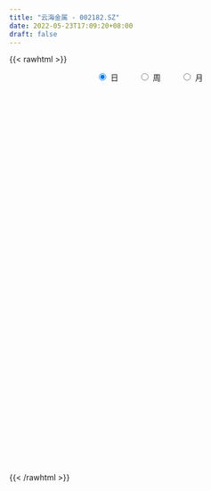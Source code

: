 ```yaml
---
title: "云海金属 - 002182.SZ"
date: 2022-05-23T17:09:20+08:00
draft: false
---
```

{{< rawhtml >}}
    <div style="text-align: center">
        <label style="padding: 1rem;"><input style="margin-right: .5rem" type="radio" name="period" value="D" checked onclick="period_change(this)">日</label>
        <label style="padding: 1rem;"><input style="margin-right: .5rem" type="radio" name="period" value="W" onclick="period_change(this)">周</label>
        <label style="padding: 1rem;"><input style="margin-right: .5rem" type="radio" name="period" value="M" onclick="period_change(this)">月</label>
    </div>
    <div id="chart" style="height: 700px;"></div> 
    <script type="text/javascript">
        const D_v = [219033.9,197453.27,299057.03,285343.99,226497.77,148504.92,214391.8,103544.96,96503.2,98912.09,126389.61,78309.85,100402.0,96299.18,112924.2,113445.35,116795.17,126323.17,95226.81,110673.26,85595.01,272152.02,164884.86,234216.17,248859.66,125547.59,122289.72,191645.46,87028.58,255559.61,191866.97,122932.84,120369.7,151086.37,107509.28,108495.0,81137.29,93494.01,100760.52,395175.9,382702.61,304953.82,297099.0,182755.01,164157.57,165260.42,274111.88,156463.86,103487.41,199259.23,401190.45,385242.9,236335.17,230107.25,216530.53,204828.5,177506.24,212028.7,190209.46,243908.72,217412.97,215087.54,186805.47,184304.05,172836.16,239316.08,312902.79,261806.97,205834.92,206461.11,180810.09,174728.74,170491.49,338069.44,688490.8199999999,913403.92,808660.9300000001,876498.52,686260.53,1369924.6899999999,981136.51,904827.16,830770.11,968759.54,940350.45,565283.63,637088.37,608479.58,669011.6800000001,805513.01,1071152.1599999999,947556.17,716766.5699999999,1164464.5600000001,581564.36,796012.71,539828.76,596214.3,541001.6800000001,521098.96,513608.99,534084.6800000001,431960.85,539035.03,387581.13,512810.64,449738.6,739221.8199999999,821650.75,658220.63,699336.09,692878.65,766466.12,431624.54,742270.39,516121.4,790558.9,413071.25,369177.02,441429.54,456009.86,505157.86,414643.9,380416.01,393864.39,301309.8,479320.53,393990.11,583106.91,847669.64,617248.55,433224.82,382290.54,295382.18,790734.26,663316.99,594274.71,427142.71,368707.38,372722.19,435143.45,549854.3100000001,253895.6,204709.71,595116.5699999999,533180.2,370883.47,406567.4,292227.96,431209.98,379480.71,300185.47,402644.59,452627.76,323907.65,385819.64,232992.2,339656.73,400815.47,186293.34,275453.93,294091.06,288048.01,229382.86,196316.19,229405.19,318982.93,231798.81,182503.81,322525.22,264075.89,252863.22,323030.06,232891.76,165856.18,190040.96,131510.52,163429.45,168307.31,147408.8,156123.88,316323.78,254912.88,783769.8100000001,839969.34,542029.86,497182.34,562925.47,667108.3100000001,381133.07,469156.15,469148.64,723910.65,432973.31,287608.48,313106.31,438748.35,295928.74,315151.63,289324.59,485518.0,385488.31,336813.59,246763.74,298382.62,415498.82,424981.15,347812.77,229107.7,249656.72,245031.59,187664.46,267886.36,239356.67,253187.32,176404.12,164995.54,262508.25,176642.75,196816.02,165808.68,215547.38,248623.35,182680.3,532671.74,293794.39,298337.78,193105.92,148275.17,183254.71,231347.99,184135.91,249896.64,215965.82,260616.16,244316.62,231340.18,186907.21,133973.14,110787.21,165321.08,251133.95,128327.69,131455.31,156077.17,258719.85,180317.91,160338.11,231979.54,281070.13]
const D_histogram = [0.0,-0.0138420513,-0.0041471336,0.0166553179,0.0237886187,0.0131257464,-0.0276650515,-0.042992889,-0.0483773708,-0.0477688196,-0.0301167215,-0.0202524436,-0.01385136,-0.005521506,0.0130254345,0.0199924177,0.028097358,0.0295087992,0.0297234672,0.0146479394,0.0027561957,0.0251242688,0.0461655262,0.0803938178,0.0815663598,0.0846195493,0.0821487162,0.0393605595,0.0197680793,0.0442610007,0.0683443205,0.0641023955,0.0396430793,-0.0058114766,-0.0226858038,-0.0625938445,-0.0855140616,-0.0792551777,-0.0637446618,0.0241669975,0.0817210027,0.1398844255,0.1633382112,0.1723183206,0.1637496622,0.155042926,0.1431809548,0.1074282821,0.0754657867,0.0752962722,0.1329712529,0.0922196591,0.0373893393,-0.0526663745,-0.1453582948,-0.1571013473,-0.1406120804,-0.1247444731,-0.1434395256,-0.0923802889,-0.0489316566,-0.0041740855,0.0251166096,0.0348622483,0.0368469696,0.0655094168,0.0787809326,0.0694688999,0.0234914132,0.0057545894,-0.0327148276,-0.0294127386,-0.0178083617,0.0301621392,0.1015145214,0.1670535658,0.2340159277,0.250869713,0.283081754,0.2305866989,0.2572983633,0.2834479336,0.2336210618,0.2930811996,0.3633166383,0.3640967516,0.3344297907,0.3613494164,0.3815262741,0.4977089319,0.6338475668,0.703477387,0.8568850138,0.8408695898,0.5919419064,0.2258644188,-0.0414002558,-0.3696937365,-0.52147503,-0.7013294945,-0.8496729386,-0.9787126728,-1.0384310467,-0.9889142578,-0.9372730293,-0.8372759131,-0.7261754093,-0.506308876,-0.3219175867,-0.1915405975,-0.0214659734,0.1398815835,0.1549945674,0.0182864669,-0.1303017438,-0.2097225465,-0.3445848575,-0.4105195258,-0.439644807,-0.4787098995,-0.4307555986,-0.3361411497,-0.2431249926,-0.1731929993,-0.0975287846,-0.0588195266,-0.0001191725,0.0927891874,0.26995218,0.4424266779,0.4864282958,0.4864656799,0.4749650817,0.4532194771,0.5323986651,0.4867231476,0.480830581,0.4673560429,0.4481386355,0.435461109,0.3453276035,0.1890136965,0.0916267312,0.001168501,0.0758967617,0.0793708646,0.0149808795,0.0364023236,0.0260039329,-0.0006809433,-0.1237376723,-0.1646679445,-0.1065531116,-0.008837331,0.0318246263,-0.0429013391,-0.074879681,-0.066800637,-0.1538182,-0.2098594548,-0.2849528051,-0.3883402326,-0.3749792162,-0.3942575206,-0.3724339556,-0.3365670718,-0.2371707489,-0.2174843951,-0.210215006,-0.0926058931,-0.0133196969,-0.0300751301,-0.1562158579,-0.2221079324,-0.2316882001,-0.2912372854,-0.2977378433,-0.340398411,-0.3735273804,-0.3308302911,-0.3004651372,-0.1740371129,-0.0482065088,0.1722971713,0.3634028207,0.4605185188,0.5274780546,0.5454372667,0.564775879,0.5350764767,0.5143283126,0.516234667,0.3724323302,0.305795421,0.2497133747,0.1689857693,0.0626942218,-0.0275409671,-0.1365448195,-0.2201951654,-0.3560429645,-0.4335453671,-0.4319916224,-0.4079040975,-0.3839827708,-0.459538395,-0.4014362273,-0.3403715999,-0.291298855,-0.2300741829,-0.1626544414,-0.1033923194,-0.0356237172,-0.0211970457,-0.0561389152,-0.0819907489,-0.0720510323,-0.1053967541,-0.1086696489,-0.1390058518,-0.164084553,-0.1416703594,-0.1905981829,-0.1905001753,-0.1072077526,-0.0387211508,-0.022353686,-0.0172520006,-0.0016727678,-0.0088913107,-0.0465036325,-0.0331865005,-0.1313495002,-0.2012903636,-0.1364724402,-0.1260683594,-0.0529420728,0.0056493854,0.0080249332,0.0305439844,0.0829456139,0.1390156786,0.1832799143,0.1899647533,0.1978392216,0.2592024559,0.2666827358,0.2451338611,0.270416833,0.3294931557]
const D_fast = [0.0,-0.0173025641,-0.0086444298,0.0163218512,0.0294023067,0.0220208709,-0.0256861899,-0.0517622496,-0.0692410741,-0.0805747278,-0.07045181,-0.065650643,-0.0627123994,-0.0557629219,-0.0339596228,-0.0219945352,-0.0068652554,0.0019233856,0.0095689205,-0.0018446226,-0.0130473173,0.015601823,0.0481844619,0.102511208,0.12407534,0.1482834167,0.1663497627,0.1334017459,0.1187512855,0.1543094571,0.195478857,0.2072625309,0.1927139845,0.1458065594,0.1232607813,0.0677042795,0.023405547,0.0098506364,0.0094249869,0.1033783956,0.1813626515,0.2744971807,0.3387855192,0.3908452087,0.4232139659,0.4532679612,0.4772012287,0.4683056265,0.4552095777,0.4738641313,0.5647819253,0.5470852462,0.5016022612,0.3983799538,0.2693484599,0.2183300705,0.1996663173,0.1843478063,0.1297928725,0.1577570369,0.188972755,0.2326868048,0.2682566523,0.286717853,0.2979143168,0.3429541181,0.3759208671,0.3839760594,0.3438714259,0.3275732495,0.2809251256,0.2768740299,0.2840263164,0.3395373521,0.4362683647,0.5435708005,0.6690371443,0.7486083579,0.8515908374,0.856742457,0.9477787123,1.0447902659,1.0533686597,1.1860990974,1.3471636956,1.4389679968,1.4929084836,1.6101654634,1.7257238896,1.9663337804,2.260934307,2.5064334739,2.8740623542,3.0682643277,2.9673221208,2.657710738,2.3800959994,1.9593790846,1.6772290336,1.3220421955,0.9612805167,0.5875626143,0.2682364787,0.0705247031,-0.1121523256,-0.2214741877,-0.2919175362,-0.198628222,-0.0947163294,-0.0122244895,0.1524836413,0.348801594,0.4026632197,0.270526736,0.0893630893,-0.04248835,-0.2634968754,-0.4320614252,-0.5710979081,-0.7298404755,-0.7895750742,-0.7789959127,-0.7467610038,-0.7201272602,-0.6688452417,-0.6448408654,-0.5861703044,-0.4700646477,-0.2254136101,0.0576675574,0.2232762492,0.3449300533,0.4521707254,0.5437299902,0.7560088445,0.8320141138,0.9463291925,1.0496936651,1.1425109167,1.2386986674,1.2348970628,1.1258365798,1.0513562974,0.9611901924,1.0548926436,1.0782094626,1.0175646974,1.0480867223,1.0441893149,1.0173342028,0.8633430558,0.7812457975,0.8127223524,0.9082288003,0.9568469141,0.871395614,0.8206973519,0.8120762365,0.6866041235,0.5780980051,0.4317664536,0.2312939678,0.1509101803,0.0330674956,-0.0382174282,-0.0864923123,-0.0463886767,-0.0810734217,-0.1263577841,-0.0319001445,0.0440561275,0.0197819118,-0.1454127805,-0.2668318381,-0.3343341558,-0.4666925625,-0.5476275812,-0.6753877517,-0.8018985661,-0.8419090496,-0.88666018,-0.803741434,-0.689962457,-0.4263844841,-0.1444281295,0.0678171983,0.2666462477,0.4209647764,0.5814973585,0.6855670754,0.7934009895,0.9243660106,0.8736717564,0.8834837025,0.8898299998,0.8513488367,0.7607308447,0.663610414,0.5204703567,0.3817712195,0.1569126792,-0.0289760652,-0.135420226,-0.2133087255,-0.2853830915,-0.4758233145,-0.5180802036,-0.5421084762,-0.565860445,-0.5621543187,-0.5353981875,-0.5019841454,-0.4431214725,-0.4339940624,-0.4829706606,-0.5293201817,-0.5373932231,-0.5970881334,-0.6275284405,-0.6926161063,-0.7587159458,-0.771719342,-0.8682967112,-0.9158237474,-0.8593332629,-0.8005269488,-0.7897479055,-0.7889592202,-0.7737981794,-0.7832395499,-0.8324777798,-0.827457273,-0.9584576477,-1.078721102,-1.0480212887,-1.0691342978,-1.0092435294,-0.9492397248,-0.9448579437,-0.9147028965,-0.8415648635,-0.7507408791,-0.6606566648,-0.6064806374,-0.5491463637,-0.4229825155,-0.3488315517,-0.3090969611,-0.216209781,-0.0747601694]
const D_slow = [0.0,-0.0034605128,-0.0044972962,-0.0003334667,0.0056136879,0.0088951245,0.0019788617,-0.0087693606,-0.0208637033,-0.0328059082,-0.0403350886,-0.0453981994,-0.0488610394,-0.0502414159,-0.0469850573,-0.0419869529,-0.0349626134,-0.0275854136,-0.0201545468,-0.0164925619,-0.015803513,-0.0095224458,0.0020189357,0.0221173902,0.0425089801,0.0636638675,0.0842010465,0.0940411864,0.0989832062,0.1100484564,0.1271345365,0.1431601354,0.1530709052,0.1516180361,0.1459465851,0.130298124,0.1089196086,0.0891058142,0.0731696487,0.0792113981,0.0996416488,0.1346127552,0.175447308,0.2185268881,0.2594643037,0.2982250352,0.3340202739,0.3608773444,0.3797437911,0.3985678591,0.4318106723,0.4548655871,0.4642129219,0.4510463283,0.4147067546,0.3754314178,0.3402783977,0.3090922794,0.273232398,0.2501373258,0.2379044116,0.2368608903,0.2431400427,0.2518556047,0.2610673471,0.2774447013,0.2971399345,0.3145071595,0.3203800128,0.3218186601,0.3136399532,0.3062867686,0.3018346781,0.3093752129,0.3347538433,0.3765172347,0.4350212166,0.4977386449,0.5685090834,0.6261557581,0.6904803489,0.7613423323,0.8197475978,0.8930178977,0.9838470573,1.0748712452,1.1584786929,1.248816047,1.3441976155,1.4686248485,1.6270867402,1.8029560869,2.0171773404,2.2273947378,2.3753802144,2.4318463191,2.4214962552,2.3290728211,2.1987040636,2.02337169,1.8109534553,1.5662752871,1.3066675254,1.059438961,0.8251207037,0.6158017254,0.4342578731,0.3076806541,0.2272012574,0.179316108,0.1739496147,0.2089200105,0.2476686524,0.2522402691,0.2196648331,0.1672341965,0.0810879821,-0.0215418993,-0.1314531011,-0.251130576,-0.3588194756,-0.442854763,-0.5036360112,-0.546934261,-0.5713164571,-0.5860213388,-0.5860511319,-0.5628538351,-0.4953657901,-0.3847591206,-0.2631520466,-0.1415356266,-0.0227943562,0.0905105131,0.2236101793,0.3452909662,0.4654986115,0.5823376222,0.6943722811,0.8032375584,0.8895694593,0.9368228834,0.9597295662,0.9600216914,0.9789958819,0.998838598,1.0025838179,1.0116843988,1.018185382,1.0180151462,0.9870807281,0.945913742,0.9192754641,0.9170661313,0.9250222879,0.9142969531,0.8955770328,0.8788768736,0.8404223236,0.7879574599,0.7167192586,0.6196342005,0.5258893964,0.4273250163,0.3342165274,0.2500747594,0.1907820722,0.1364109734,0.0838572219,0.0607057486,0.0573758244,0.0498570419,0.0108030774,-0.0447239057,-0.1026459557,-0.1754552771,-0.2498897379,-0.3349893407,-0.4283711858,-0.5110787585,-0.5861950428,-0.6297043211,-0.6417559483,-0.5986816554,-0.5078309502,-0.3927013205,-0.2608318069,-0.1244724902,0.0167214795,0.1504905987,0.2790726769,0.4081313436,0.5012394262,0.5776882814,0.6401166251,0.6823630674,0.6980366229,0.6911513811,0.6570151762,0.6019663849,0.5129556437,0.404569302,0.2965713964,0.194595372,0.0985996793,-0.0162849194,-0.1166439763,-0.2017368762,-0.27456159,-0.3320801357,-0.3727437461,-0.3985918259,-0.4074977552,-0.4127970167,-0.4268317455,-0.4473294327,-0.4653421908,-0.4916913793,-0.5188587915,-0.5536102545,-0.5946313928,-0.6300489826,-0.6776985283,-0.7253235721,-0.7521255103,-0.761805798,-0.7673942195,-0.7717072196,-0.7721254116,-0.7743482393,-0.7859741474,-0.7942707725,-0.8271081475,-0.8774307384,-0.9115488485,-0.9430659384,-0.9563014566,-0.9548891102,-0.9528828769,-0.9452468808,-0.9245104774,-0.8897565577,-0.8439365791,-0.7964453908,-0.7469855854,-0.6821849714,-0.6155142875,-0.5542308222,-0.4866266139,-0.404253325]
const D_data = [['2021-05-12', 11.4038, 11.6207, 11.2264, 11.6404],['2021-05-13', 11.4235, 11.4038, 11.3447, 11.7488],['2021-05-14', 11.6699, 11.6798, 11.4925, 11.9262],['2021-05-17', 11.5221, 11.9065, 11.463, 12.0938],['2021-05-18', 12.1825, 11.8276, 11.7981, 12.2712],['2021-05-19', 11.6897, 11.6108, 11.5418, 11.7882],['2021-05-20', 11.256, 11.0884, 10.9997, 11.3841],['2021-05-21', 11.118, 11.2264, 11.0884, 11.3743],['2021-05-24', 11.2264, 11.256, 11.1278, 11.3447],['2021-05-25', 11.2855, 11.2757, 11.0589, 11.3053],['2021-05-26', 11.2264, 11.5024, 11.1968, 11.5615],['2021-05-27', 11.532, 11.4531, 11.4038, 11.5911],['2021-05-28', 11.532, 11.4334, 11.4038, 11.6601],['2021-05-31', 11.4334, 11.4827, 11.394, 11.601],['2021-06-01', 11.4728, 11.6798, 11.4038, 11.6995],['2021-06-02', 11.6502, 11.6108, 11.5615, 11.7882],['2021-06-03', 11.5517, 11.6798, 11.5418, 11.8178],['2021-06-04', 11.5812, 11.6404, 11.3545, 11.7488],['2021-06-07', 11.6404, 11.6502, 11.5517, 11.7784],['2021-06-08', 11.6699, 11.4334, 11.2855, 11.6995],['2021-06-09', 11.5142, 11.4048, 11.375, 11.6235],['2021-06-10', 11.4247, 11.8721, 11.4247, 12.2599],['2021-06-11', 11.9318, 12.0014, 11.8622, 12.1108],['2021-06-15', 12.1804, 12.3693, 11.9517, 12.4687],['2021-06-16', 12.3295, 12.1207, 12.0809, 12.4886],['2021-06-17', 12.2301, 12.2301, 12.0312, 12.2798],['2021-06-18', 12.1406, 12.24, 12.0412, 12.2997],['2021-06-21', 12.1108, 11.6733, 11.6733, 12.1108],['2021-06-22', 11.8622, 11.8323, 11.713, 12.0213],['2021-06-23', 11.8821, 12.4389, 11.6733, 12.6079],['2021-06-24', 12.4886, 12.6278, 12.2301, 12.6477],['2021-06-25', 12.5284, 12.3991, 12.3096, 12.5681],['2021-06-28', 12.409, 12.1306, 12.0312, 12.5085],['2021-06-29', 12.2002, 11.713, 11.6832, 12.3295],['2021-06-30', 11.8025, 11.9119, 11.7627, 12.1804],['2021-07-01', 11.9218, 11.4545, 11.4446, 11.9815],['2021-07-02', 11.4744, 11.4545, 11.3551, 11.6633],['2021-07-05', 11.5539, 11.723, 11.4843, 11.7528],['2021-07-06', 11.723, 11.8522, 11.6633, 11.9417],['2021-07-07', 11.8323, 13.0355, 11.713, 13.0355],['2021-07-08', 13.0454, 13.1051, 12.8963, 13.3934],['2021-07-09', 13.0653, 13.5326, 13.0355, 13.642],['2021-07-12', 13.6221, 13.463, 13.4034, 13.9701],['2021-07-13', 13.6022, 13.5326, 13.2642, 13.6221],['2021-07-14', 13.473, 13.4829, 13.3636, 13.7613],['2021-07-15', 13.4232, 13.6022, 13.125, 13.6818],['2021-07-16', 13.5127, 13.6718, 13.3735, 14.1491],['2021-07-19', 13.7116, 13.3934, 13.284, 13.8707],['2021-07-20', 13.2642, 13.3835, 13.0951, 13.4133],['2021-07-21', 13.4232, 13.811, 13.3636, 14.0894],['2021-07-22', 13.9105, 14.8352, 13.9105, 15.1633],['2021-07-23', 14.5369, 13.8011, 13.7911, 14.6661],['2021-07-26', 13.7911, 13.4829, 13.1548, 14.0198],['2021-07-27', 13.5227, 12.7073, 12.7073, 13.8607],['2021-07-28', 12.588, 12.1605, 12.061, 12.7272],['2021-07-29', 12.3792, 12.8267, 12.2301, 13.0156],['2021-07-30', 12.7471, 13.125, 12.6576, 13.1448],['2021-08-02', 13.3039, 13.1448, 12.9161, 13.463],['2021-08-03', 13.115, 12.6377, 12.5582, 13.3636],['2021-08-04', 12.7769, 13.5426, 12.6179, 13.6619],['2021-08-05', 13.5227, 13.6818, 13.4332, 13.811],['2021-08-06', 13.6221, 13.9502, 13.4531, 14.0696],['2021-08-09', 13.9403, 14.0, 13.5227, 14.0397],['2021-08-10', 13.9204, 13.9204, 13.6718, 14.1193],['2021-08-11', 13.8011, 13.9204, 13.7713, 14.0994],['2021-08-12', 13.811, 14.4176, 13.811, 14.4772],['2021-08-13', 14.7656, 14.4375, 14.3082, 14.7656],['2021-08-16', 14.6065, 14.2684, 14.1193, 14.696],['2021-08-17', 14.169, 13.7414, 13.6221, 14.4971],['2021-08-18', 14.1193, 13.9801, 13.8309, 14.4573],['2021-08-19', 13.8707, 13.6022, 13.3437, 13.9701],['2021-08-20', 13.6022, 14.0497, 13.3338, 14.1093],['2021-08-23', 13.9403, 14.2187, 13.8508, 14.2883],['2021-08-24', 14.3877, 14.8849, 14.1193, 15.0639],['2021-08-25', 15.4417, 15.6008, 14.7954, 16.1079],['2021-08-26', 15.0838, 16.0582, 14.8252, 16.5454],['2021-08-27', 16.3863, 16.6548, 16.1278, 16.8536],['2021-08-30', 16.9034, 16.5156, 16.0781, 17.0624],['2021-08-31', 16.5156, 17.132, 16.0383, 17.132],['2021-09-01', 17.9275, 16.3068, 16.2869, 18.8423],['2021-09-02', 15.9488, 17.5198, 15.7897, 17.9374],['2021-09-03', 17.2016, 17.9772, 16.9531, 18.7627],['2021-09-06', 17.7982, 17.2812, 16.5454, 18.5837],['2021-09-07', 17.1221, 19.0113, 16.9332, 19.0113],['2021-09-08', 19.1704, 19.8962, 18.8224, 20.0553],['2021-09-09', 19.8266, 19.6576, 19.1803, 19.8266],['2021-09-10', 19.5085, 19.6377, 18.2059, 20.0852],['2021-09-13', 19.588, 20.7911, 19.24, 21.2386],['2021-09-14', 20.2641, 21.3181, 19.946, 22.7996],['2021-09-15', 21.5766, 23.4459, 21.5766, 23.4459],['2021-09-16', 24.7187, 25.0567, 24.5894, 25.7925],['2021-09-17', 26.1903, 25.5638, 24.5596, 27.4928],['2021-09-22', 25.8522, 28.1192, 24.2812, 28.1192],['2021-09-23', 28.6164, 27.3536, 27.2442, 29.8195],['2021-09-24', 26.4488, 24.6192, 24.6192, 26.4488],['2021-09-27', 23.6647, 22.1533, 22.1533, 24.3508],['2021-09-28', 22.0638, 22.0937, 21.6462, 22.5709],['2021-09-29', 21.3778, 19.8863, 19.8863, 22.2727],['2021-09-30', 20.0951, 20.7613, 19.4985, 21.2684],['2021-10-08', 20.8806, 19.3195, 19.0212, 21.169],['2021-10-11', 19.6477, 18.4744, 18.017, 19.7968],['2021-10-12', 18.5141, 17.4701, 17.0624, 18.7925],['2021-10-13', 17.5894, 17.2215, 16.8139, 17.659],['2021-10-14', 17.3508, 17.9176, 16.9332, 18.0468],['2021-10-15', 17.7286, 17.5795, 17.2812, 18.0766],['2021-10-18', 17.669, 17.9872, 17.6193, 18.1462],['2021-10-19', 17.8977, 18.1462, 17.7286, 18.4943],['2021-10-20', 17.7087, 19.9658, 17.4303, 19.9658],['2021-10-21', 20.1249, 20.3238, 19.9957, 21.1292],['2021-10-22', 20.115, 20.3238, 19.767, 21.6164],['2021-10-25', 21.1888, 21.5766, 20.5525, 21.7258],['2021-10-26', 21.4175, 22.4417, 20.9999, 22.7698],['2021-10-27', 21.8749, 21.2386, 20.4033, 22.1633],['2021-10-28', 20.8806, 19.1107, 19.1107, 20.8806],['2021-10-29', 18.6335, 18.1761, 17.7087, 18.7727],['2021-11-01', 17.9275, 18.3153, 17.4602, 18.6136],['2021-11-02', 18.186, 16.8337, 16.4857, 18.2954],['2021-11-03', 16.7542, 16.8536, 16.3565, 17.0525],['2021-11-04', 16.8039, 16.7045, 16.4758, 16.9431],['2021-11-05', 16.5156, 15.9985, 15.9289, 16.7244],['2021-11-08', 16.2073, 16.7045, 16.098, 16.9531],['2021-11-09', 16.5454, 17.311, 16.4957, 17.5497],['2021-11-10', 17.0923, 17.4999, 16.8139, 17.6491],['2021-11-11', 17.4502, 17.4105, 17.0724, 17.6889],['2021-11-12', 17.4105, 17.6889, 17.3806, 18.1761],['2021-11-15', 17.5994, 17.3906, 17.1519, 17.7982],['2021-11-16', 17.3011, 17.7982, 17.2315, 18.3749],['2021-11-17', 17.7982, 18.5937, 17.5994, 18.6732],['2021-11-18', 19.1107, 20.4531, 18.9019, 20.4531],['2021-11-19', 20.7414, 21.5667, 19.767, 22.1533],['2021-11-22', 21.4772, 20.8707, 20.5028, 21.7854],['2021-11-23', 20.8707, 20.8011, 20.6121, 21.507],['2021-11-24', 20.463, 20.9999, 20.284, 21.3281],['2021-11-25', 21.0397, 21.159, 20.8011, 21.3479],['2021-11-26', 21.0994, 22.9985, 20.9403, 23.2769],['2021-11-29', 22.3224, 21.9744, 21.6164, 22.6107],['2021-11-30', 22.1832, 22.7798, 22.0738, 23.7442],['2021-12-01', 22.8692, 23.088, 22.6505, 23.8337],['2021-12-02', 23.078, 23.3863, 22.8891, 23.7144],['2021-12-03', 23.5155, 23.8437, 23.2173, 24.2116],['2021-12-06', 23.9729, 23.0283, 22.5013, 24.0624],['2021-12-07', 23.0283, 21.8749, 21.4772, 23.267],['2021-12-08', 22.1235, 22.1732, 21.9744, 22.5312],['2021-12-09', 22.0539, 21.9246, 21.9048, 22.3621],['2021-12-10', 21.9246, 24.1221, 21.7755, 24.1221],['2021-12-13', 24.1917, 23.6448, 23.4658, 24.5397],['2021-12-14', 24.0028, 22.8096, 22.73, 24.0326],['2021-12-15', 22.6803, 23.9332, 22.4516, 24.49],['2021-12-16', 23.7641, 23.7343, 23.257, 24.2414],['2021-12-17', 24.4601, 23.5851, 23.4161, 25.0766],['2021-12-20', 23.5752, 22.0638, 21.8948, 23.8834],['2021-12-21', 22.1235, 22.6704, 21.6562, 23.2371],['2021-12-22', 22.74, 23.9829, 22.3721, 24.1618],['2021-12-23', 23.9232, 24.9871, 23.7641, 25.8124],['2021-12-24', 24.7386, 24.7883, 24.142, 25.3252],['2021-12-27', 24.7883, 23.3763, 23.267, 25.0368],['2021-12-28', 23.6846, 23.7045, 23.436, 24.0326],['2021-12-29', 23.7045, 24.2116, 23.5752, 24.9175],['2021-12-30', 24.1817, 22.8394, 21.8749, 24.3607],['2021-12-31', 23.0681, 22.8096, 22.5013, 23.0681],['2022-01-04', 22.8096, 22.1235, 21.7656, 23.1576],['2022-01-05', 22.1832, 21.1093, 20.9303, 22.3621],['2022-01-06', 21.7357, 22.1036, 21.4076, 22.3224],['2022-01-07', 21.7755, 21.4374, 21.3082, 22.3224],['2022-01-10', 21.4175, 21.7059, 20.98, 21.9445],['2022-01-11', 21.6462, 21.7954, 21.3877, 22.3522],['2022-01-12', 21.9843, 22.7599, 21.855, 22.8692],['2022-01-13', 22.5709, 21.9246, 21.8749, 22.7599],['2022-01-14', 21.6065, 21.686, 21.5369, 22.1235],['2022-01-17', 21.5468, 23.2968, 21.4871, 23.4161],['2022-01-18', 23.2471, 23.3167, 23.0681, 23.8735],['2022-01-19', 23.1476, 22.2727, 21.8749, 23.3664],['2022-01-20', 22.2727, 20.4431, 20.3536, 22.5312],['2022-01-21', 20.1945, 20.5227, 20.0951, 21.0099],['2022-01-24', 20.3238, 20.8309, 20.0454, 21.3281],['2022-01-25', 20.7016, 19.7869, 19.767, 21.0596],['2022-01-26', 19.8863, 20.0056, 19.6775, 20.3337],['2022-01-27', 19.9857, 19.1207, 19.0809, 20.1349],['2022-01-28', 19.4886, 18.6931, 18.4445, 19.588],['2022-02-07', 19.2201, 19.3195, 19.0908, 19.936],['2022-02-08', 19.4786, 19.0312, 18.5241, 19.4886],['2022-02-09', 19.2897, 20.3835, 19.1008, 20.5028],['2022-02-10', 20.2641, 20.8806, 20.0553, 21.0198],['2022-02-11', 20.6817, 22.9687, 20.4033, 22.9687],['2022-02-14', 24.7286, 23.8536, 23.4658, 24.8082],['2022-02-15', 24.2116, 23.7244, 23.2272, 24.3011],['2022-02-16', 24.0823, 24.142, 23.5255, 24.659],['2022-02-17', 24.142, 24.1618, 23.963, 24.9573],['2022-02-18', 23.9431, 24.7187, 23.8735, 25.4545],['2022-02-21', 24.5596, 24.5297, 24.1221, 24.7584],['2022-02-22', 24.2812, 24.9573, 24.2812, 25.365],['2022-02-23', 24.9573, 25.6533, 24.6292, 25.6732],['2022-02-24', 25.7528, 23.8636, 23.3664, 25.9417],['2022-02-25', 24.2812, 24.6093, 24.1718, 25.2457],['2022-02-28', 24.4601, 24.7187, 24.142, 24.8479],['2022-03-01', 24.659, 24.3011, 24.0425, 25.0368],['2022-03-02', 24.7187, 23.6647, 23.4261, 24.7187],['2022-03-03', 23.9332, 23.4459, 23.257, 23.9431],['2022-03-04', 23.2968, 22.7002, 22.5212, 23.5454],['2022-03-07', 22.7599, 22.4417, 22.1434, 23.1974],['2022-03-08', 22.2727, 21.0397, 20.821, 22.8295],['2022-03-09', 20.98, 20.9403, 20.0354, 21.3281],['2022-03-10', 21.3877, 21.4275, 21.1789, 21.9843],['2022-03-11', 20.8806, 21.4772, 20.6519, 21.5866],['2022-03-14', 21.3877, 21.3082, 21.2883, 22.1533],['2022-03-15', 21.3579, 19.588, 19.588, 21.4474],['2022-03-16', 19.9857, 20.8607, 19.419, 20.98],['2022-03-17', 21.3778, 20.9005, 20.811, 21.6562],['2022-03-18', 20.9303, 20.7613, 20.284, 21.0795],['2022-03-21', 20.8011, 20.9602, 20.642, 21.517],['2022-03-22', 21.0894, 21.1789, 20.6917, 21.7457],['2022-03-23', 21.1789, 21.2585, 21.0298, 21.3579],['2022-03-24', 21.0596, 21.5965, 20.7911, 21.7457],['2022-03-25', 21.5766, 21.0695, 20.98, 21.9942],['2022-03-28', 20.821, 20.3039, 19.6974, 20.8309],['2022-03-29', 20.463, 20.1349, 19.8863, 20.5923],['2022-03-30', 20.463, 20.4133, 19.8764, 20.4829],['2022-03-31', 20.3337, 19.6675, 19.3693, 20.3337],['2022-04-01', 19.4886, 19.7869, 19.3394, 20.2045],['2022-04-06', 19.6675, 19.1803, 19.0312, 19.7869],['2022-04-07', 19.2499, 18.892, 18.7329, 19.3195],['2022-04-08', 18.8721, 19.2698, 18.2059, 19.2897],['2022-04-11', 18.9218, 18.0766, 17.9176, 18.9815],['2022-04-12', 17.9573, 18.3053, 17.8579, 18.4644],['2022-04-13', 18.2755, 19.3494, 18.0269, 20.1349],['2022-04-14', 19.5979, 19.409, 19.0511, 19.6974],['2022-04-15', 19.1406, 18.8522, 18.4644, 19.4886],['2022-04-18', 18.7229, 18.6434, 17.9176, 18.7826],['2022-04-19', 18.713, 18.713, 18.5639, 18.892],['2022-04-20', 18.713, 18.3352, 18.2059, 18.9019],['2022-04-21', 18.365, 17.6988, 17.5497, 18.4943],['2022-04-22', 17.5994, 18.1264, 17.4403, 18.4744],['2022-04-25', 17.6988, 16.3167, 16.3167, 17.8082],['2022-04-26', 16.3366, 15.9588, 15.4914, 16.6249],['2022-04-27', 15.6803, 17.3707, 15.4715, 17.49],['2022-04-28', 16.8139, 16.6548, 16.5355, 17.2215],['2022-04-29', 16.794, 17.4602, 16.6548, 17.4801],['2022-05-05', 17.43, 17.48, 17.18, 17.76],['2022-05-06', 16.96, 16.81, 16.72, 17.22],['2022-05-09', 16.66, 17.01, 16.65, 17.31],['2022-05-10', 16.88, 17.5, 16.53, 17.51],['2022-05-11', 17.49, 17.8, 17.41, 18.58],['2022-05-12', 17.68, 17.93, 17.6, 18.17],['2022-05-13', 17.91, 17.63, 17.47, 18.0],['2022-05-16', 17.82, 17.73, 17.58, 18.26],['2022-05-17', 17.82, 18.67, 17.71, 18.98],['2022-05-18', 18.63, 18.3, 18.24, 18.71],['2022-05-19', 17.9, 18.02, 17.59, 18.08],['2022-05-20', 18.12, 18.75, 18.07, 18.86],['2022-05-23', 19.08, 19.58, 18.8, 19.74]]
const W_v = [1666458.6299999999,2301370.1899999999,4934983.6399999997,5849578.870000001,3699296.6200000001,2332034.7799999998,3429168.3700000001,2602938.0299999998,3149163.7799999998,3947960.75,1642446.21,870257.9300000001,698809.4,617057.8500000001,599917.84,489356.44,490966.4,722561.46,912827.6000000001,987845.9300000001,576942.4600000001,617558.8900000001,640652.6799999999,964237.28,687975.2,728170.34,466247.25,486368.26,440827.9399999999,375367.6,128726.28,138699.5,423625.9,600905.6799999999,481573.58,589962.7200000001,331562.5700000001,274436.71,317305.84,404862.13,236042.19,159460.27,305889.63,866649.72,551817.0599999999,446662.29,338895.44,264316.54,286116.44,226815.89,437729.71,463125.41,308897.12,578946.33,621155.5600000001,1358672.6600000001,811830.02,390545.89,589141.0,623486.95,325237.09,1139241.02,458304.5699999999,543564.86,282324.07,745965.42,579448.24,448627.9,398610.08,399385.17,248719.12,371818.58,312820.74,214365.08,315469.46,174183.77,304570.26,400777.6900000001,478129.0600000001,288724.89,810794.35,1296650.1000000001,1815125.8799999999,1677651.8699999999,1330269.4099999999,1571223.77,1000718.25,852037.9400000001,687972.8100000001,614221.85,1162979.6499999999,200371.18,406568.32,360680.89,368679.97,919959.1899999999,439186.08,976409.1800000002,1022239.4400000001,589550.21,418892.5600000001,1064275.6200000001,1018822.5,1140830.0699999998,1409419.05,1276466.53,1520753.1299999999,1450562.6099999999,1042320.0199999999,1166058.8199999998,883184.76,916589.0100000001,659978.78,93994.97,423670.21,518607.4399999999,861425.52,483809.87,394425.53,387301.08,487188.3100000001,601978.16,704541.87,785848.26,1231690.5800000001,1149731.53,1180898.3999999999,3222615.3799999999,1840923.1300000004,1281512.1499999999,1279202.97,1602567.6899999999,2273399.0299999998,2792321.8999999999,1533561.1400000001,1435273.0700000001,1192769.4199999999,755653.65,585261.67,615294.29,694761.6800000001,579004.28,651884.85,455569.83,646783.76,492375.04,555740.99,468488.1,541918.9299999999,669852.55,1074447.73,1519144.3400000001,1544287.7199999997,1190966.7,1003967.9299999999,1543120.7200000002,1247854.0499999998,2354126.8400000003,987662.1899999999,431926.43,420077.15,268346.97,498306.41,404887.37,179746.14,77256.02,517322.01,591262.48,704901.49,796845.76,1237452.04,1052210.79,1232870.0200000003,1006857.5800000001,1188433.73,1059687.1599999999,1588985.5699999998,1302221.49,2070463.48,1208769.54,744094.9399999999,954205.83,702354.75,515299.76,375114.71,1071550.97,1021456.3100000001,731829.11,514853.64,508186.79,377245.71,298152.75,373225.41,522172.1,540043.5600000001,368574.24,1326357.98,978283.4399999999,500516.75,565787.0699999999,728531.9600000001,730913.14,849033.4599999998,568597.64,1277086.8600000001,1083383.8800000001,1245643.8500000001,1065307.6899999999,1078647.3899999999,1096164.55,1029641.83,2919116.6000000001,4818647.4100000001,3942252.0999999996,4101712.5999999996,2462795.4899999998,2473057.4500000002,521098.96,2406270.6800000002,3181642.4399999999,3332575.79,2530358.1099999999,2150092.02,2605396.9900000002,2518880.3500000001,2426163.98,2038719.6400000001,2034069.0099999998,1858846.1800000002,1545577.3800000001,1086975.8599999999,1159006.9300000002,1395386.1499999999,819144.4200000002,1658539.1499999999,3109215.3199999998,2476321.8199999998,1650543.5099999998,1743908.2300000002,1715783.0599999998,1189595.8,1033737.98,578172.08,1556107.5600000001,940119.7000000001,1202135.4199999999,320880.35,787025.24,987432.5800000001,281070.13]
const W_histogram = [0.0,0.0271480342,0.2308899295,0.2747174278,0.2153900336,0.194768838,0.1833586355,0.2002189723,0.2503510849,0.2421318554,0.1507716375,0.0461308306,-0.0246628065,-0.1169208581,-0.1662520901,-0.2466394001,-0.2964755396,-0.3431794199,-0.3376304458,-0.3187628643,-0.3261949396,-0.3043376086,-0.2501005494,-0.1844723257,-0.1328229204,-0.1080263662,-0.1131758599,-0.1033882571,-0.1339872641,-0.2024642274,-0.2103996603,-0.1861303401,-0.1443297535,-0.0873788205,-0.0562844058,-0.0573783206,-0.0392495627,-0.0461306665,-0.0362489576,-0.0295637316,-0.0197405666,-0.0011772511,0.0255122464,0.0847918964,0.1008771715,0.0791603006,0.0733174755,0.0455907304,-0.0084725472,-0.0252695421,-0.0379433959,-0.0112187179,-0.000908063,0.0297510971,0.047653396,0.0925762234,0.0980771571,0.1101448841,0.126051165,0.1371348972,0.1326875487,0.1551123467,0.154337048,0.0916437282,0.0464046462,0.0577609137,0.0751451381,0.0811595753,0.0936064155,0.0633725198,0.056118464,0.0616885238,0.0534722176,0.04486264,0.0076313143,-0.0064850064,-0.0078027248,0.0020451998,0.0024736472,-0.0091372996,0.0242891456,0.0853554434,0.1304068791,0.1523657176,0.1980786684,0.2650094069,0.2561595761,0.256534429,0.2193034288,0.2064065597,0.1099479982,0.0466051826,-0.0074386936,-0.0625810172,-0.0976563745,-0.0872051101,-0.1017597784,-0.075867072,-0.0388131967,-0.0585654855,-0.0681453001,-0.0273339776,0.0070550913,0.0362190357,0.0827944924,0.0967712844,0.1252919617,0.1314151483,0.0863311363,0.0912241534,0.0780420012,0.049091589,-0.0044439026,-0.0495124692,-0.0576850953,-0.0768570624,-0.089981409,-0.1157613976,-0.1255541507,-0.1505517421,-0.1351031436,-0.1344554849,-0.0994417845,-0.0612299343,-0.0160613923,0.0218444151,0.0767035444,0.1478044971,0.1853842533,0.1921199121,0.1397076124,0.1269928322,0.1717391687,0.1642865359,0.2232416693,0.1442944118,0.0620157241,-0.0262329903,-0.1110615426,-0.1363904647,-0.1413712294,-0.1769022573,-0.2123530719,-0.2139618798,-0.2252365195,-0.2578215877,-0.2423343817,-0.226542665,-0.1964041138,-0.1565228917,-0.0650886454,0.0307389515,0.1512726401,0.1818768194,0.1748495729,0.2731555117,0.3121949749,0.2949728235,0.238945869,0.1874033663,0.1057254754,0.0343633322,-0.0004563688,-0.1049000444,-0.1862460298,-0.2125796654,-0.2063392851,-0.2109883295,-0.1909205088,-0.127667962,-0.0296834289,0.0598446608,0.1059044594,0.1610622413,0.1557588362,0.2338892613,0.2936343058,0.2927631681,0.2759262705,0.1656774947,0.0985188108,-0.0389762692,-0.1591684338,-0.151141134,-0.1043444531,-0.0838944376,-0.0927854794,-0.1445590541,-0.1975181451,-0.2580579535,-0.2768104656,-0.2589571093,-0.2216518015,-0.1572483367,-0.1040349305,-0.0698262867,-0.003246776,0.0096910398,0.0304521562,0.0549590272,0.0902316314,0.1223860022,0.1455478928,0.0910919978,0.1835354817,0.2390522275,0.2673370863,0.2250627253,0.2360757992,0.2578090283,0.2286877148,0.359697007,0.5015265975,0.6631368713,1.0993826203,1.2439181035,1.0092833135,0.7011813822,0.3425543209,0.2564557092,0.0329055557,-0.2670608394,-0.3517433109,-0.1566543427,0.0478220988,0.2099189961,0.3003055292,0.2882858036,0.3231083499,0.1816674155,-0.02454613,-0.1570562233,-0.3261702194,-0.5511398988,-0.4084497957,-0.2030446667,-0.087298435,-0.1484699506,-0.2731996786,-0.3982433098,-0.450665349,-0.5553155135,-0.6370972225,-0.6924563633,-0.7464426885,-0.7912336805,-0.8250887336,-0.7546093409,-0.6015645786,-0.4219283367]
const W_fast = [0.0,0.0339350427,0.2953994205,0.4079062757,0.4024263899,0.4304974037,0.4649268601,0.5318419401,0.6445618239,0.6968755582,0.6432082497,0.5501001505,0.4731408117,0.3516525456,0.2607582911,0.118711131,-0.0052438933,-0.1377426287,-0.216601266,-0.2774244005,-0.3664052107,-0.4206322819,-0.42892036,-0.4094102177,-0.3909665425,-0.3931765799,-0.4266200386,-0.4426795,-0.5067753231,-0.6258683432,-0.6864036912,-0.708666956,-0.7029488078,-0.6678425799,-0.6508192666,-0.6662577617,-0.6579413944,-0.6763551649,-0.6755356954,-0.6762414023,-0.6713533788,-0.6530843761,-0.620016817,-0.539539193,-0.498234625,-0.5001614207,-0.4876748769,-0.5040039395,-0.5601853539,-0.5832997343,-0.6054594371,-0.5815394386,-0.5714557994,-0.5333588651,-0.5035432172,-0.4354763339,-0.4054561109,-0.3658521629,-0.3184330907,-0.2730656342,-0.2443410956,-0.1831382109,-0.1453292476,-0.1851116353,-0.2187495558,-0.1929530598,-0.1567825509,-0.13047822,-0.0946297758,-0.1090205415,-0.1022449814,-0.0812527907,-0.0761010425,-0.0734949601,-0.1088184572,-0.1245560295,-0.1278244291,-0.1174652046,-0.1164183454,-0.1303136171,-0.0908148855,-0.0084097268,0.0692434286,0.1292936965,0.2245263144,0.3577094046,0.4128994679,0.477407928,0.4950027851,0.5337075559,0.4647359939,0.4130444739,0.3571409244,0.2863533465,0.2268638955,0.2155138824,0.1755192695,0.1824452079,0.209795784,0.1754021239,0.1487859842,0.1827638123,0.2189166541,0.2571353574,0.3244094372,0.3625790502,0.422422718,0.4613996917,0.4378984638,0.4655975192,0.4719258673,0.4552483524,0.4006018851,0.3431552012,0.3205613012,0.2821750685,0.2465553697,0.1918350317,0.1506537409,0.088018214,0.0696910266,0.036724814,0.0468780684,0.069782435,0.1109356289,0.1543025401,0.2283375555,0.3363896325,0.4203154519,0.4750810888,0.4575956922,0.47662912,0.5643102487,0.5979292498,0.7126948006,0.669821146,0.6030463894,0.5082394274,0.3956454894,0.3362189512,0.2958953791,0.216138787,0.1275997044,0.0725004265,0.0049166569,-0.0921238082,-0.1372201976,-0.1780641472,-0.1970266245,-0.1962761252,-0.1211140403,-0.0176017056,0.1407501431,0.2168235272,0.2535086739,0.4201034906,0.5371916976,0.593712752,0.5974222648,0.5927306036,0.5374840816,0.4747127714,0.4397789783,0.3091102916,0.1812027987,0.1017242467,0.0563798058,-0.001016321,-0.0286786274,0.0026569288,0.0932206047,0.1977098595,0.2702457731,0.3656691153,0.3993054192,0.5359081596,0.6690617806,0.7413814349,0.793526105,0.7246967028,0.6821677216,0.5349285743,0.3749443013,0.3451863176,0.3658968852,0.3653732913,0.3332858796,0.2453725414,0.1430339141,0.0179796173,-0.0699755111,-0.1168614321,-0.1349690747,-0.1098776941,-0.0826730205,-0.0659209483,-0.0001531317,0.0152074441,0.0435815995,0.0818282273,0.1396587393,0.2024096107,0.2619584745,0.2302755789,0.3686029333,0.4838827359,0.5790018664,0.5929931866,0.6630252103,0.7492106966,0.7772613118,0.9981948557,1.2654060955,1.5928005872,2.3038919913,2.7594070003,2.7770930387,2.644286453,2.3712979718,2.3493132875,2.133989523,1.767257918,1.5946396188,1.7505650012,1.9669969675,2.1815736138,2.3470365292,2.4070882545,2.5226878883,2.4266638078,2.2143137298,2.0425395806,1.7918830297,1.4291283756,1.4697060297,1.624349992,1.718271615,1.6199826118,1.4269529641,1.2023485055,1.037260129,0.7937810862,0.5527250716,0.3242518399,0.0836548426,-0.1589445695,-0.3990718061,-0.5172447486,-0.514591131,-0.4404369732]
const W_slow = [0.0,0.0067870085,0.0645094909,0.1331888479,0.1870363563,0.2357285658,0.2815682246,0.3316229677,0.394210739,0.4547437028,0.4924366122,0.5039693199,0.4978036182,0.4685734037,0.4270103812,0.3653505312,0.2912316463,0.2054367913,0.1210291798,0.0413384637,-0.0402102711,-0.1162946733,-0.1788198106,-0.2249378921,-0.2581436221,-0.2851502137,-0.3134441787,-0.3392912429,-0.372788059,-0.4234041158,-0.4760040309,-0.5225366159,-0.5586190543,-0.5804637594,-0.5945348609,-0.608879441,-0.6186918317,-0.6302244983,-0.6392867377,-0.6466776706,-0.6516128123,-0.6519071251,-0.6455290634,-0.6243310894,-0.5991117965,-0.5793217213,-0.5609923524,-0.5495946699,-0.5517128067,-0.5580301922,-0.5675160412,-0.5703207207,-0.5705477364,-0.5631099621,-0.5511966131,-0.5280525573,-0.503533268,-0.475997047,-0.4444842557,-0.4102005314,-0.3770286443,-0.3382505576,-0.2996662956,-0.2767553635,-0.265154202,-0.2507139736,-0.231927689,-0.2116377952,-0.1882361913,-0.1723930614,-0.1583634454,-0.1429413144,-0.1295732601,-0.1183576001,-0.1164497715,-0.1180710231,-0.1200217043,-0.1195104044,-0.1188919926,-0.1211763175,-0.1151040311,-0.0937651702,-0.0611634505,-0.0230720211,0.026447646,0.0926999978,0.1567398918,0.220873499,0.2756993562,0.3273009962,0.3547879957,0.3664392914,0.364579618,0.3489343637,0.3245202701,0.3027189925,0.2772790479,0.2583122799,0.2486089807,0.2339676094,0.2169312843,0.2100977899,0.2118615628,0.2209163217,0.2416149448,0.2658077659,0.2971307563,0.3299845434,0.3515673275,0.3743733658,0.3938838661,0.4061567634,0.4050457877,0.3926676704,0.3782463966,0.3590321309,0.3365367787,0.3075964293,0.2762078916,0.2385699561,0.2047941702,0.171180299,0.1463198529,0.1310123693,0.1269970212,0.132458125,0.1516340111,0.1885851354,0.2349311987,0.2829611767,0.3178880798,0.3496362879,0.39257108,0.433642714,0.4894531313,0.5255267343,0.5410306653,0.5344724177,0.5067070321,0.4726094159,0.4372666085,0.3930410442,0.3399527762,0.2864623063,0.2301531764,0.1656977795,0.1051141841,0.0484785178,-0.0006225106,-0.0397532336,-0.0560253949,-0.048340657,-0.010522497,0.0349467078,0.078659101,0.146947979,0.2249967227,0.2987399286,0.3584763958,0.4053272374,0.4317586062,0.4403494393,0.4402353471,0.414010336,0.3674488285,0.3143039122,0.2627190909,0.2099720085,0.1622418813,0.1303248908,0.1229040336,0.1378651988,0.1643413136,0.204606874,0.243546583,0.3020188983,0.3754274748,0.4486182668,0.5175998344,0.5590192081,0.5836489108,0.5739048435,0.5341127351,0.4963274516,0.4702413383,0.4492677289,0.426071359,0.3899315955,0.3405520592,0.2760375708,0.2068349544,0.1420956771,0.0866827268,0.0473706426,0.02136191,0.0039053383,0.0030936443,0.0055164043,0.0131294433,0.0268692001,0.0494271079,0.0800236085,0.1164105817,0.1391835811,0.1850674516,0.2448305085,0.31166478,0.3679304614,0.4269494111,0.4914016682,0.5485735969,0.6384978487,0.7638794981,0.9296637159,1.204509371,1.5154888968,1.7678097252,1.9431050708,2.028743651,2.0928575783,2.1010839672,2.0343187574,1.9463829297,1.907219344,1.9191748687,1.9716546177,2.046731,2.1188024509,2.1995795384,2.2449963923,2.2388598598,2.1995958039,2.1180532491,1.9802682744,1.8781558255,1.8273946588,1.80557005,1.7684525624,1.7001526427,1.6005918153,1.487925478,1.3490965997,1.189822294,1.0167082032,0.8300975311,0.632289111,0.4260169276,0.2373645923,0.0869734477,-0.0185086365]
const W_data = [['2017-07-14', 9.1216, 9.1499, 8.6112, 9.6037],['2017-07-21', 9.0082, 9.5753, 8.649, 9.8967],['2017-07-28', 9.7927, 12.5245, 9.5753, 12.8837],['2017-08-04', 12.4488, 11.4091, 11.3807, 13.7816],['2017-08-11', 11.3524, 10.2937, 10.1614, 12.1936],['2017-08-18', 10.3315, 10.7569, 10.029, 10.9648],['2017-08-25', 10.6718, 10.9743, 10.5111, 11.8344],['2017-09-01', 10.8703, 11.5414, 10.5016, 11.7588],['2017-09-08', 11.5131, 12.3732, 11.1633, 12.5056],['2017-09-15', 12.2031, 12.014, 11.532, 13.0443],['2017-09-22', 11.6076, 10.927, 10.8703, 12.0613],['2017-09-29', 10.9648, 10.3788, 10.2181, 10.9837],['2017-10-13', 10.634, 10.4071, 9.9723, 10.7096],['2017-10-20', 10.4071, 9.7076, 9.4997, 10.5773],['2017-10-27', 9.7076, 9.8116, 9.5753, 10.1992],['2017-11-03', 9.8022, 8.9609, 8.8191, 9.8022],['2017-11-10', 8.9609, 8.8191, 8.7718, 9.1972],['2017-11-17', 8.8002, 8.3748, 8.2425, 9.0082],['2017-11-24', 8.1763, 8.6679, 7.751, 8.7908],['2017-12-01', 8.5828, 8.649, 8.5261, 9.0365],['2017-12-08', 8.6773, 8.0913, 7.8266, 8.8191],['2017-12-15', 8.1291, 8.2331, 8.0629, 8.7813],['2017-12-22', 8.2331, 8.6017, 8.2331, 8.7529],['2017-12-29', 8.5923, 8.8664, 8.1574, 9.0554],['2018-01-05', 8.8569, 8.8475, 8.7813, 9.2161],['2018-01-12', 8.8002, 8.5828, 8.5733, 9.1121],['2018-01-19', 8.5639, 8.1291, 7.9873, 8.5639],['2018-01-26', 8.1574, 8.1953, 8.0629, 8.5166],['2018-02-02', 8.1953, 7.4863, 6.9948, 8.2803],['2018-02-09', 7.2122, 6.5505, 6.4466, 7.4769],['2018-02-14', 6.6261, 6.8719, 6.6167, 6.9192],['2018-02-23', 6.9097, 7.0893, 6.9097, 7.2027],['2018-03-02', 7.1082, 7.2784, 6.9948, 7.4107],['2018-03-09', 7.4202, 7.5619, 7.2973, 7.7226],['2018-03-16', 7.6376, 7.3351, 7.3067, 7.7415],['2018-03-23', 7.3162, 6.8814, 6.7963, 7.9211],['2018-03-30', 6.6923, 7.0421, 6.5694, 7.146],['2018-04-04', 6.9948, 6.6356, 6.5883, 7.0893],['2018-04-13', 6.4844, 6.7301, 6.4844, 6.7963],['2018-04-20', 6.6545, 6.6167, 6.4466, 6.853],['2018-04-27', 6.5411, 6.5883, 6.4749, 6.6923],['2018-05-04', 6.5978, 6.6734, 6.5883, 6.7585],['2018-05-11', 6.6923, 6.8152, 6.6923, 6.8814],['2018-05-18', 6.8625, 7.4107, 6.7963, 7.4674],['2018-05-25', 7.458, 7.061, 7.0515, 7.5903],['2018-06-01', 7.0893, 6.56, 6.4844, 7.1271],['2018-06-08', 6.664, 6.664, 6.5222, 6.957],['2018-06-15', 6.6829, 6.267, 6.2197, 6.7112],['2018-06-22', 5.9645, 5.6511, 5.3925, 6.1252],['2018-06-29', 5.7181, 5.8331, 5.3925, 5.8331],['2018-07-06', 5.8331, 5.699, 5.584, 6.1491],['2018-07-13', 5.7469, 6.13, 5.6511, 6.4077],['2018-07-20', 6.0725, 5.9384, 5.7852, 6.1012],['2018-07-27', 5.9193, 6.2353, 5.8714, 6.3694],['2018-08-03', 6.2162, 6.1587, 5.7564, 6.3694],['2018-08-10', 6.0917, 6.6472, 5.8618, 6.8675],['2018-08-17', 6.5514, 6.2928, 6.2928, 6.8962],['2018-08-24', 6.2353, 6.4365, 6.0917, 6.5418],['2018-08-31', 6.4748, 6.5897, 6.4652, 6.8483],['2018-09-07', 6.6185, 6.6472, 6.4461, 6.9345],['2018-09-14', 6.6089, 6.5227, 6.3407, 6.7526],['2018-09-21', 6.5706, 6.9729, 6.5514, 7.1261],['2018-09-28', 6.9058, 6.8196, 6.6664, 6.9729],['2018-10-12', 6.6664, 5.9288, 5.6032, 6.8483],['2018-10-19', 5.9193, 5.8714, 5.5361, 6.0055],['2018-10-26', 5.9288, 6.4939, 5.8905, 6.6951],['2018-11-02', 6.4173, 6.6664, 6.2928, 6.7526],['2018-11-09', 6.6664, 6.6185, 6.561, 6.8867],['2018-11-16', 6.5802, 6.7909, 6.5131, 6.8675],['2018-11-23', 6.8004, 6.2449, 6.2449, 6.8579],['2018-11-30', 6.2449, 6.4556, 6.197, 6.5993],['2018-12-07', 6.7047, 6.6376, 6.4365, 6.7813],['2018-12-14', 6.6089, 6.4844, 6.4844, 6.743],['2018-12-21', 6.4844, 6.4556, 6.4173, 6.6759],['2018-12-28', 6.4556, 5.9767, 5.9384, 6.561],['2019-01-04', 5.9863, 6.1108, 5.8235, 6.1491],['2019-01-11', 6.1587, 6.2066, 6.1012, 6.3407],['2019-01-18', 6.197, 6.3503, 6.0629, 6.4748],['2019-01-25', 6.312, 6.2449, 6.2258, 6.6376],['2019-02-01', 6.2641, 6.0438, 5.8618, 6.3503],['2019-02-15', 6.1875, 6.6568, 6.1396, 6.8292],['2019-02-22', 6.6568, 7.2889, 6.6185, 7.3368],['2019-03-01', 7.2889, 7.4518, 7.174, 7.7199],['2019-03-08', 7.4709, 7.4518, 7.356, 8.0839],['2019-03-15', 7.4613, 8.0743, 7.4613, 8.3329],['2019-03-22', 8.3234, 8.8406, 8.2372, 9.1662],['2019-03-29', 8.6969, 8.2755, 7.8349, 8.7161],['2019-04-04', 8.4191, 8.6011, 8.2563, 8.7927],['2019-04-12', 8.6682, 8.2563, 8.1222, 8.7831],['2019-04-19', 8.3617, 8.6394, 8.1414, 8.7352],['2019-04-26', 8.6299, 7.4709, 7.3272, 9.08],['2019-04-30', 7.4709, 7.5667, 7.2794, 7.7008],['2019-05-10', 7.2794, 7.4326, 6.8004, 7.5571],['2019-05-17', 7.3751, 7.1453, 7.1069, 7.6146],['2019-05-24', 7.0878, 7.1357, 6.9633, 7.6625],['2019-05-31', 7.0207, 7.6101, 6.7526, 8.0178],['2019-06-06', 7.5907, 7.251, 7.1151, 7.7169],['2019-06-14', 7.3189, 7.7557, 6.9889, 8.144],['2019-06-21', 7.7169, 8.0566, 7.6295, 8.2022],['2019-06-28', 7.9595, 7.3868, 7.3092, 8.0372],['2019-07-05', 7.4936, 7.416, 7.2898, 7.6392],['2019-07-12', 7.4063, 8.1246, 7.2024, 8.2896],['2019-07-19', 8.0954, 8.2702, 7.9207, 8.309],['2019-07-26', 8.2313, 8.4255, 7.7169, 8.6584],['2019-08-02', 8.4546, 8.9302, 8.4546, 8.9496],['2019-08-09', 8.8332, 8.7943, 8.309, 8.9399],['2019-08-16', 8.7361, 9.2214, 8.5711, 9.5903],['2019-08-23', 9.27, 9.1826, 9.1049, 9.8038],['2019-08-30', 8.9302, 8.5711, 8.4837, 9.1244],['2019-09-06', 8.6002, 9.2117, 8.5711, 9.3476],['2019-09-12', 9.2311, 9.0855, 8.9788, 9.4059],['2019-09-20', 9.1244, 8.8817, 8.7846, 9.4059],['2019-09-27', 8.8234, 8.4255, 8.2993, 8.9496],['2019-09-30', 8.474, 8.2993, 8.241, 8.5128],['2019-10-11', 8.3187, 8.6293, 8.2993, 8.6973],['2019-10-18', 8.7167, 8.4158, 8.3769, 8.7555],['2019-10-25', 8.4255, 8.3866, 8.2799, 8.8623],['2019-11-01', 8.3284, 8.0857, 7.979, 8.474],['2019-11-08', 8.1149, 8.1343, 8.0081, 8.2216],['2019-11-15', 8.1246, 7.7751, 7.7751, 8.1634],['2019-11-22', 7.8334, 8.1731, 7.7751, 8.1925],['2019-11-29', 8.1828, 7.9498, 7.8528, 8.474],['2019-12-06', 7.9693, 8.4061, 7.8722, 8.4449],['2019-12-13', 8.4061, 8.6002, 8.3187, 8.6293],['2019-12-20', 8.6584, 8.9011, 8.6002, 9.27],['2019-12-27', 8.9108, 9.0564, 8.7555, 9.3573],['2020-01-03', 8.9593, 9.5806, 8.7943, 9.7262],['2020-01-10', 9.5806, 10.2406, 9.4835, 11.1434],['2020-01-17', 10.2212, 10.2795, 10.0756, 10.9395],['2020-01-23', 10.4736, 10.2018, 9.9106, 10.8619],['2020-02-07', 9.1826, 9.5126, 8.3478, 9.9009],['2020-02-14', 9.5029, 9.9883, 9.3379, 10.0562],['2020-02-21', 9.9494, 10.9686, 9.8815, 11.1531],['2020-02-28', 10.9298, 10.6095, 10.3862, 12.5217],['2020-03-06', 10.7648, 11.8034, 10.6386, 12.0364],['2020-03-13', 11.551, 10.2406, 9.5417, 11.6287],['2020-03-20', 10.2406, 9.9203, 9.3573, 10.3862],['2020-03-27', 9.6, 9.4738, 9.2408, 9.8815],['2020-04-03', 9.3476, 9.0661, 8.9302, 9.3476],['2020-04-10', 9.27, 9.4835, 9.202, 9.7747],['2020-04-17', 9.367, 9.6097, 9.2797, 9.765],['2020-04-24', 9.6198, 9.0482, 9.0186, 9.6198],['2020-04-30', 9.0777, 8.7525, 8.3385, 9.2847],['2020-05-08', 8.6342, 8.9496, 8.5948, 8.989],['2020-05-15', 8.989, 8.6539, 8.5159, 9.0284],['2020-05-22', 8.6539, 8.1019, 8.0822, 8.7623],['2020-05-29', 8.1118, 8.4765, 7.7964, 8.5258],['2020-06-05', 8.5159, 8.3878, 8.3188, 8.6835],['2020-06-12', 8.4075, 8.5258, 8.3582, 8.6539],['2020-06-19', 8.3976, 8.6933, 8.2892, 8.7525],['2020-06-24', 8.7327, 9.6001, 8.6243, 9.9352],['2020-07-03', 9.5015, 10.1422, 9.1566, 10.2802],['2020-07-10', 10.1619, 11.1081, 10.1324, 11.6601],['2020-07-17', 11.1968, 10.5266, 10.1422, 11.5812],['2020-07-24', 10.6942, 10.2703, 10.2013, 11.325],['2020-07-31', 10.3985, 12.0346, 10.1718, 12.1825],['2020-08-07', 12.0346, 11.9262, 11.8769, 12.8626],['2020-08-14', 11.7488, 11.5615, 11.2166, 12.8231],['2020-08-21', 11.5517, 11.1377, 10.98, 11.7587],['2020-08-28', 11.1673, 11.1278, 10.6547, 11.3644],['2020-09-04', 11.1278, 10.566, 10.4379, 11.3743],['2020-09-11', 10.5069, 10.3985, 10.1718, 10.7927],['2020-09-18', 10.3689, 10.6449, 9.9451, 11.0786],['2020-09-25', 10.4872, 9.4128, 9.3044, 10.5759],['2020-09-30', 9.5015, 9.1369, 9.0679, 9.5015],['2020-10-09', 9.2847, 9.4227, 9.2847, 9.5114],['2020-10-16', 9.4917, 9.6494, 9.4818, 10.0436],['2020-10-23', 9.679, 9.3833, 9.3636, 10.1619],['2020-10-30', 9.3636, 9.6001, 9.0777, 9.9648],['2020-11-06', 9.6888, 10.2605, 9.5903, 10.4083],['2020-11-13', 10.3788, 11.0884, 10.3295, 11.1476],['2020-11-20', 11.187, 11.5221, 10.9406, 11.6404],['2020-11-27', 11.5221, 11.4334, 11.1574, 11.9854],['2020-12-04', 11.4334, 11.9558, 11.256, 12.1726],['2020-12-11', 12.1135, 11.4925, 11.2658, 12.764],['2020-12-18', 11.4925, 12.9316, 11.2067, 13.0498],['2020-12-25', 12.9414, 13.3357, 12.1628, 13.5821],['2020-12-31', 13.3258, 13.0301, 12.7147, 13.9172],['2021-01-08', 13.0597, 13.0794, 12.8133, 14.4002],['2021-01-15', 12.8231, 11.8178, 11.4728, 12.9414],['2021-01-22', 11.7685, 12.0642, 11.6699, 12.5964],['2021-01-29', 11.9952, 10.7336, 10.5463, 12.488],['2021-02-05', 10.7533, 10.2506, 10.2013, 11.4038],['2021-02-10', 10.2605, 11.5024, 10.2408, 11.6108],['2021-02-19', 12.1233, 12.1036, 11.7981, 12.2909],['2021-02-26', 12.5964, 11.9459, 11.7094, 12.9513],['2021-03-05', 12.0938, 11.601, 11.4235, 12.7147],['2021-03-12', 11.6305, 10.8617, 10.6547, 12.3697],['2021-03-19', 10.911, 10.4773, 10.2999, 11.0589],['2021-03-26', 10.4872, 9.9352, 9.679, 10.6547],['2021-04-02', 9.9648, 10.0634, 9.7085, 10.1324],['2021-04-09', 10.0634, 10.3295, 10.0042, 10.4182],['2021-04-16', 10.3788, 10.5463, 9.9155, 10.6942],['2021-04-23', 10.497, 11.0194, 10.4576, 11.1377],['2021-04-30', 11.0983, 11.0983, 10.7632, 11.2264],['2021-05-07', 11.2855, 11.0293, 11.0096, 11.5122],['2021-05-14', 11.1574, 11.6798, 11.0391, 11.9262],['2021-05-21', 11.5221, 11.2264, 10.9997, 12.2712],['2021-05-28', 11.2264, 11.4334, 11.0589, 11.6601],['2021-06-04', 11.4334, 11.6404, 11.3545, 11.8178],['2021-06-11', 11.6404, 12.0014, 11.2855, 12.2599],['2021-06-18', 12.1804, 12.24, 11.9517, 12.4886],['2021-06-25', 12.1108, 12.3991, 11.6733, 12.6477],['2021-07-02', 12.409, 11.4545, 11.3551, 12.5085],['2021-07-09', 11.5539, 13.5326, 11.4843, 13.642],['2021-07-16', 13.6221, 13.6718, 13.125, 14.1491],['2021-07-23', 13.7116, 13.8011, 13.0951, 15.1633],['2021-07-30', 13.7911, 13.125, 12.061, 14.0198],['2021-08-06', 13.3039, 13.9502, 12.5582, 14.0696],['2021-08-13', 13.9403, 14.4375, 13.5227, 14.7656],['2021-08-20', 14.6065, 14.0497, 13.3338, 14.696],['2021-08-27', 13.9403, 16.6548, 13.8508, 16.8536],['2021-09-03', 16.9034, 17.9772, 15.7897, 18.8423],['2021-09-10', 17.7982, 19.6377, 16.5454, 20.0852],['2021-09-17', 19.588, 25.5638, 19.24, 27.4928],['2021-09-24', 25.8522, 24.6192, 24.2812, 29.8195],['2021-09-30', 23.6647, 20.7613, 19.4985, 24.3508],['2021-10-08', 20.8806, 19.3195, 19.0212, 21.169],['2021-10-15', 19.6477, 17.5795, 16.8139, 19.7968],['2021-10-22', 17.669, 20.3238, 17.4303, 21.6164],['2021-10-29', 21.1888, 18.1761, 17.7087, 22.7698],['2021-11-05', 17.9275, 15.9985, 15.9289, 18.6136],['2021-11-12', 16.2073, 17.6889, 16.098, 18.1761],['2021-11-19', 17.5994, 21.5667, 17.1519, 22.1533],['2021-11-26', 21.4772, 22.9985, 20.284, 23.2769],['2021-12-03', 22.3224, 23.8437, 21.6164, 24.2116],['2021-12-10', 23.9729, 24.1221, 21.4772, 24.1221],['2021-12-17', 24.1917, 23.5851, 22.4516, 25.0766],['2021-12-24', 23.5752, 24.7883, 21.6562, 25.8124],['2021-12-31', 24.7883, 22.8096, 21.8749, 25.0368],['2022-01-07', 22.8096, 21.4374, 20.9303, 23.1576],['2022-01-14', 21.4175, 21.686, 20.98, 22.8692],['2022-01-21', 21.5468, 20.5227, 20.0951, 23.8735],['2022-01-28', 20.3238, 18.6931, 18.4445, 21.3281],['2022-02-11', 19.2201, 22.9687, 18.5241, 22.9687],['2022-02-18', 24.7286, 24.7187, 23.2272, 25.4545],['2022-02-25', 24.5596, 24.6093, 23.3664, 25.9417],['2022-03-04', 24.4601, 22.7002, 22.5212, 25.0368],['2022-03-11', 22.7599, 21.4772, 20.0354, 23.1974],['2022-03-18', 21.3877, 20.7613, 19.419, 22.1533],['2022-03-25', 20.8011, 21.0695, 20.642, 21.9942],['2022-04-01', 20.821, 19.7869, 19.3394, 20.8309],['2022-04-08', 19.6675, 19.2698, 18.2059, 19.7869],['2022-04-15', 18.9218, 18.8522, 17.8579, 20.1349],['2022-04-22', 18.7229, 18.1264, 17.4403, 18.9019],['2022-04-29', 17.6988, 17.4602, 15.4715, 17.8082],['2022-05-06', 17.43, 16.81, 16.72, 17.76],['2022-05-13', 16.66, 17.63, 16.53, 18.58],['2022-05-20', 17.82, 18.75, 17.58, 18.98],['2022-05-27', 19.08, 19.58, 18.8, 19.74]]
const M_v = [802076.2799999999,612630.87,939429.6499999998,735614.0899999999,432965.6,458110.8600000001,269096.9300000001,175614.68,215995.32,163661.97,430544.5,287821.3099999999,498231.49,704195.4399999999,641679.5599999999,765327.5599999999,796844.5600000001,1016539.7199999999,480944.0600000001,559730.8599999998,1509121.0300000005,629932.3899999999,627342.6400000001,442325.37,1373036.6200000003,651081.1499999999,860484.0699999999,242678.05,491331.6399999999,966204.3,545446.01,525976.2400000001,446350.1199999999,735850.0599999998,1085959.5700000001,1435007.2599999998,1702461.2,854764.6799999999,2805840.04,2336154.7699999996,2146186.5600000001,1119250.9100000001,712260.1099999999,885308.6000000001,1160194.7200000002,1373088.73,4155827.7900000005,5052062.0800000001,3912408.3299999996,1797300.5600000005,1954268.1699999999,2913193.3599999999,1831880.3800000001,1258708.4000000001,1866146.3799999999,836209.1,680104.1200000001,688585.15,774891.16,501778.4999999999,571731.2500000001,959087.86,1881095.7599999998,1177177.0299999998,1653845.7400000002,519983.65,1305060.95,493137.88,756820.0200000001,3229092.4599999995,1233858.2,819576.4199999999,627482.15,516763.7999999999,899949.22,1017921.41,644142.3,666516.5900000001,1288655.3900000001,1805808.7899999998,3160449.8799999994,1832478.4400000002,3981043.75,2392928.8200000008,1564798.6100000003,1724883.5799999996,1021824.2899999999,764003.8200000001,3256415.2399999998,3983567.2200000002,3893657.5000000005,3125120.9399999999,4097929.1100000003,3824698.9800000004,2192186.7599999998,3637714.2400000002,3500165.2000000007,5205650.4900000012,2292666.8799999999,1509278.1599999997,3297967.7900000005,3649164.1000000006,2955090.9099999997,4691903.2400000002,4018189.2800000003,2130431.8400000003,1598529.99,1451707.2000000002,1554484.3299999998,658978.0600000001,743347.3200000001,1095550.7500000002,2281075.0,887782.9299999999,1052127.2000000002,3982890.0099999993,11706295.450000003,15744106.7100000009,10373597.0099999979,2133773.75,3270356.79,2914603.6899999999,2621212.6099999999,1063484.6599999999,2195315.5500000003,1232646.8700000001,2226858.1700000004,1219765.1100000001,1962509.21,3597534.4899999993,2546269.6300000004,1891537.9099999999,1755106.95,1214473.8600000001,1608352.6000000001,3788288.5699999994,5752178.1299999999,3517583.4300000006,2055888.3699999996,3027384.9100000001,4561095.8500000006,5781246.2400000002,3719806.3399999999,2212492.04,1945914.0800000001,4281515.7200000007,7116245.5800000001,7947491.5899999999,5158141.2700000014,2885322.7800000003,2150469.6200000001,3246984.5799999996,6309210.1400000015,5129022.9299999997,1663910.6200000003,1890742.0,4522346.8699999992,5943217.2700000005,4977533.79,2664320.1899999999,3007897.2899999996,1879268.0899999999,3270031.5899999999,3156931.8000000003,4861054.5700000003,7686329.419999999,16235706.0000000019,9441587.870000001,11062319.1699999981,8645784.4900000002,4460513.3600000003,7531684.7699999996,6869317.3499999996,4453177.5099999998,2376408.2999999998]
const M_histogram = [0.0,0.180648661,0.2755893194,0.406688781,0.321396435,0.2694364661,0.1647905634,-0.039090363,-0.1295073117,-0.2829649648,-0.3903647323,-0.5367687666,-0.5773533408,-0.5531594531,-0.4617209455,-0.3840276099,-0.2634999527,-0.1651808374,-0.0912389479,-0.0316942358,0.0927670394,0.0831425675,0.0741002947,0.0807443506,0.1396117291,0.1673658363,0.1472214595,0.1301057234,0.1224259585,0.1145043719,0.0736938763,0.0115347711,0.0168356248,0.0446065263,0.0864481421,0.1692758345,0.1956478193,0.2193633413,0.3097488403,0.3990294466,0.4256512977,0.3187430939,0.1984381505,0.1318842547,0.0527053868,-0.0202217632,-0.0572880161,0.0202366337,0.0074045762,-0.0941120665,-0.1275645864,-0.1238419351,-0.181264371,-0.1832669061,-0.1815620956,-0.2076054982,-0.2413848663,-0.249618662,-0.2310954701,-0.2071458767,-0.2253976152,-0.1920869118,-0.1274790866,-0.0740033237,-0.0746587435,-0.0592730051,-0.0307264244,-0.0693219823,-0.0810855592,-0.0482669306,-0.0222304218,-0.0219892229,-0.0050507443,-0.0013890347,0.0090083063,0.0301009213,0.0309213295,0.032993823,0.0525725554,0.0787229852,0.130288877,0.148784792,0.244953107,0.3147717597,0.352414554,0.298273508,0.2599765976,0.2457890653,0.3914114546,0.4070094612,0.4587937496,0.3805673145,0.1936577837,-0.0123464249,-0.1580479399,-0.1556486605,-0.1255110708,-0.0103838927,-0.1054069242,-0.1569098895,-0.0870993589,-0.0085497549,0.0519913115,0.2089700218,0.331030605,0.360796011,0.3576119605,0.3709013474,0.2832458637,0.1770426668,0.0655777258,0.0380547477,-0.0044539544,-0.0517173459,-0.1759848726,-0.1691408303,0.1485285323,0.1771294943,0.1270059849,0.0141848234,-0.1055039221,-0.1753233582,-0.2924762861,-0.3926731265,-0.4495466063,-0.4963834801,-0.4977454862,-0.5308680388,-0.5065589414,-0.4372083545,-0.3563182703,-0.3003544355,-0.257374606,-0.2455910454,-0.2283574671,-0.0999007777,0.0385893077,0.0812702139,0.1094807945,0.1098731103,0.1997338725,0.2302352986,0.2214077549,0.1897447902,0.1536692048,0.1888528753,0.2788062736,0.3457067733,0.2681104858,0.1843621473,0.1018893317,0.1010478646,0.2600006464,0.2919214143,0.1575983008,0.0899235427,0.1472523029,0.2795899605,0.1953625827,0.2032899225,0.0542397776,0.0333836049,0.0360242999,0.0560308714,0.1357722213,0.4267647184,0.8098344196,0.8320945335,1.0839215679,1.1720694222,0.8857269185,1.0248980381,0.7142458246,0.3178011063,0.1637866753]
const M_fast = [0.0,0.2258108262,0.3896488145,0.6224204713,0.6174772341,0.6328763817,0.5694281198,0.3557746028,0.2329808261,0.0087819318,-0.1962090188,-0.4768052448,-0.6617281541,-0.7758241298,-0.7998158585,-0.8181294253,-0.7634767563,-0.7064528504,-0.6553206978,-0.6036995447,-0.4560465097,-0.4448853397,-0.4354025388,-0.4085723953,-0.3148020846,-0.2452065182,-0.2285455301,-0.2131348354,-0.1902081107,-0.1695036043,-0.1918906308,-0.2511660433,-0.2416562833,-0.2027337502,-0.1392800989,-0.0141334479,0.0611504917,0.1397068491,0.3075295581,0.4965675261,0.6296022016,0.6023797712,0.5316843654,0.4981015334,0.4320990122,0.3541164213,0.3027281644,0.3853119727,0.3743310592,0.2492863999,0.1839427334,0.1567049009,0.0539663723,0.0061471106,-0.0375386028,-0.1154833799,-0.2096089645,-0.2802474258,-0.3194981014,-0.3473349772,-0.4219361194,-0.4366471441,-0.4039090905,-0.3689341586,-0.3882542643,-0.3876867771,-0.3668218025,-0.422747856,-0.4547828226,-0.4340309267,-0.4135520233,-0.4188081301,-0.4031323377,-0.3998178867,-0.3871684692,-0.3585506239,-0.3499998833,-0.339678934,-0.3069570628,-0.2611258867,-0.1769877756,-0.1212956626,0.0361109292,0.1846225218,0.3103689546,0.3307962856,0.3574935246,0.4047532586,0.6482285116,0.7655788835,0.9320616092,0.9489770028,0.8104819179,0.6013911031,0.4161776031,0.3796647174,0.3784245394,0.4909557443,0.3695809818,0.2788505442,0.326886235,0.4032984003,0.4768372945,0.6860585102,0.8908767447,1.0108411535,1.0970600931,1.2030748168,1.186230799,1.1242882689,1.0292177593,1.0112084682,0.9675862775,0.9073935494,0.7391298047,0.7036886393,1.058490135,1.1313734705,1.1130014574,1.0037265017,0.8576617757,0.7440115001,0.5537395007,0.3553743786,0.1861142473,0.0151815034,-0.1106168743,-0.2764564366,-0.3787870744,-0.4187385762,-0.4269280596,-0.4460528337,-0.4674166557,-0.5170308564,-0.5568866449,-0.4534051499,-0.3052677376,-0.2422692779,-0.1866884987,-0.1588279052,-0.019033675,0.0690265757,0.1155509708,0.1313242037,0.1336659194,0.2160628088,0.3757177755,0.5290449686,0.5184763025,0.4808185008,0.4238180181,0.4482385171,0.6721914606,0.777092582,0.6821690437,0.6369751714,0.7311170073,0.933352155,0.8979654229,0.9567152432,0.8212250428,0.8087147713,0.8203615412,0.8543758306,0.9680602359,1.3657439125,1.9512722186,2.1815559659,2.7043633922,3.0855286021,3.0206178281,3.4160134572,3.2839226999,2.9669282581,2.8538604959]
const M_slow = [0.0,0.0451621652,0.1140594951,0.2157316903,0.2960807991,0.3634399156,0.4046375565,0.3948649657,0.3624881378,0.2917468966,0.1941557135,0.0599635219,-0.0843748133,-0.2226646766,-0.338094913,-0.4341018155,-0.4999768036,-0.541272013,-0.5640817499,-0.5720053089,-0.5488135491,-0.5280279072,-0.5095028335,-0.4893167459,-0.4544138136,-0.4125723545,-0.3757669896,-0.3432405588,-0.3126340692,-0.2840079762,-0.2655845071,-0.2627008144,-0.2584919082,-0.2473402766,-0.225728241,-0.1834092824,-0.1344973276,-0.0796564923,-0.0022192822,0.0975380795,0.2039509039,0.2836366774,0.333246215,0.3662172787,0.3793936254,0.3743381846,0.3600161805,0.365075339,0.366926483,0.3433984664,0.3115073198,0.280546836,0.2352307433,0.1894140168,0.1440234928,0.0921221183,0.0317759017,-0.0306287638,-0.0884026313,-0.1401891005,-0.1965385043,-0.2445602322,-0.2764300039,-0.2949308348,-0.3135955207,-0.328413772,-0.3360953781,-0.3534258737,-0.3736972635,-0.3857639961,-0.3913216016,-0.3968189073,-0.3980815934,-0.398428852,-0.3961767755,-0.3886515451,-0.3809212128,-0.372672757,-0.3595296182,-0.3398488719,-0.3072766526,-0.2700804546,-0.2088421779,-0.1301492379,-0.0420455994,0.0325227776,0.097516927,0.1589641933,0.2568170569,0.3585694223,0.4732678596,0.5684096883,0.6168241342,0.613737528,0.574225543,0.5353133779,0.5039356102,0.501339637,0.474987906,0.4357604336,0.4139855939,0.4118481552,0.424845983,0.4770884885,0.5598461397,0.6500451425,0.7394481326,0.8321734694,0.9029849354,0.9472456021,0.9636400335,0.9731537204,0.9720402318,0.9591108954,0.9151146772,0.8728294696,0.9099616027,0.9542439763,0.9859954725,0.9895416783,0.9631656978,0.9193348583,0.8462157868,0.7480475051,0.6356608536,0.5115649835,0.387128612,0.2544116023,0.1277718669,0.0184697783,-0.0706097893,-0.1456983982,-0.2100420497,-0.271439811,-0.3285291778,-0.3535043722,-0.3438570453,-0.3235394918,-0.2961692932,-0.2687010156,-0.2187675475,-0.1612087228,-0.1058567841,-0.0584205866,-0.0200032854,0.0272099335,0.0969115019,0.1833381952,0.2503658167,0.2964563535,0.3219286864,0.3471906525,0.4121908142,0.4851711677,0.5245707429,0.5470516286,0.5838647044,0.6537621945,0.7026028402,0.7534253208,0.7669852652,0.7753311664,0.7843372414,0.7983449592,0.8322880145,0.9389791941,1.141437799,1.3494614324,1.6204418244,1.9134591799,2.1348909095,2.3911154191,2.5696768752,2.6491271518,2.6900738206]
const M_data = [['2007-11-30', 7.1813, 5.5266, 5.2364, 7.5404],['2007-12-28', 5.4249, 8.3573, 5.3262, 8.4919],['2008-01-31', 8.2675, 8.2256, 7.8995, 12.5972],['2008-02-29', 8.0491, 9.5901, 7.4028, 10.772],['2008-03-31', 9.6349, 7.3309, 7.1903, 10.2513],['2008-04-30', 7.1843, 7.6607, 5.5655, 8.4117],['2008-05-30', 7.7118, 6.8045, 6.4921, 8.0903],['2008-06-30', 6.9096, 4.8307, 4.5063, 7.3152],['2008-07-31', 4.8548, 5.4406, 4.6865, 5.7981],['2008-08-29', 5.2904, 3.8694, 3.6471, 5.768],['2008-09-26', 3.7823, 3.5029, 3.0613, 4.1428],['2008-10-31', 3.4188, 1.9707, 1.8596, 3.4188],['2008-11-28', 1.9828, 2.3403, 1.7154, 2.9441],['2008-12-31', 2.3282, 2.6317, 2.2892, 3.2956],['2009-01-23', 2.7068, 3.3407, 2.7068, 3.6621],['2009-02-27', 3.3887, 3.2325, 3.2325, 4.2329],['2009-03-31', 3.1183, 3.9806, 3.0042, 4.4853],['2009-04-30', 4.0016, 4.0496, 3.8123, 4.8367],['2009-05-27', 4.0887, 4.0296, 3.915, 4.485],['2009-06-30', 4.0839, 4.0809, 3.9843, 4.5755],['2009-07-31', 4.0718, 5.3386, 4.0718, 5.9358],['2009-08-31', 5.3688, 3.9632, 3.9632, 5.6402],['2009-09-30', 3.9632, 3.9089, 3.7431, 4.7444],['2009-10-30', 4.0809, 4.0899, 4.0507, 4.5212],['2009-11-30', 3.9813, 4.9435, 3.9301, 5.3145],['2009-12-31', 4.9706, 4.85, 4.5514, 5.2722],['2010-01-29', 4.85, 4.3403, 4.2829, 5.4261],['2010-02-26', 4.3463, 4.3372, 4.0718, 4.4609],['2010-03-31', 4.4247, 4.4428, 4.1864, 4.5242],['2010-04-30', 4.4428, 4.45, 4.2558, 5.0611],['2010-05-31', 4.3653, 3.9418, 3.4729, 4.5982],['2010-06-30', 4.0113, 3.3912, 3.3216, 4.335],['2010-07-30', 3.3942, 4.0567, 3.1189, 4.2291],['2010-08-31', 3.972, 4.4167, 3.8994, 4.4923],['2010-09-30', 4.4167, 4.8009, 4.211, 5.1034],['2010-10-29', 5.2032, 5.7266, 4.8402, 5.8506],['2010-11-30', 5.8234, 5.4392, 5.176, 6.9276],['2010-12-31', 5.3878, 5.6933, 4.9763, 6.0442],['2011-01-31', 6.0049, 7.0455, 5.7992, 7.3148],['2011-02-28', 7.097, 7.8109, 7.097, 8.5248],['2011-03-31', 7.8169, 7.6929, 7.0183, 8.2586],['2011-04-29', 7.6173, 6.135, 5.9353, 7.9803],['2011-05-31', 6.135, 5.6022, 5.262, 6.8066],['2011-06-30', 5.5795, 5.9515, 5.3255, 6.26],['2011-07-29', 5.9742, 5.5251, 5.4434, 6.2509],['2011-08-31', 5.4888, 5.2575, 4.3185, 5.7428],['2011-09-30', 5.2484, 5.4298, 4.763, 6.6592],['2011-10-31', 5.4661, 7.013, 5.4072, 7.326],['2011-11-30', 6.8996, 6.1193, 5.9878, 7.648],['2011-12-30', 6.3734, 4.7131, 4.3593, 6.5095],['2012-01-31', 4.7177, 5.1577, 4.1007, 5.6929],['2012-02-29', 5.1214, 5.4843, 4.9263, 5.9197],['2012-03-30', 5.4616, 4.4863, 4.4228, 5.7383],['2012-04-27', 4.5362, 4.9036, 4.3049, 5.0216],['2012-05-31', 5.0261, 4.8265, 4.3548, 5.1259],['2012-06-29', 4.8265, 4.2731, 4.1007, 4.9399],['2012-07-31', 4.3094, 3.8422, 3.8195, 4.4546],['2012-08-31', 3.8785, 3.8512, 3.7923, 4.2867],['2012-09-28', 3.8195, 4.0129, 3.8195, 4.3774],['2012-10-31', 4.022, 4.0038, 3.8442, 4.1999],['2012-11-30', 3.9901, 3.2924, 3.2423, 4.1589],['2012-12-31', 3.2924, 3.7804, 3.1283, 3.8077],['2013-01-31', 3.826, 4.2729, 3.6846, 4.4233],['2013-02-28', 4.2409, 4.3321, 3.9992, 4.4917],['2013-03-29', 4.2592, 3.6937, 3.68, 4.6103],['2013-04-26', 3.7074, 3.8351, 3.525, 3.8898],['2013-05-31', 3.8533, 4.0357, 3.7895, 4.2637],['2013-06-28', 4.0357, 3.0773, 2.9595, 4.0996],['2013-07-31', 3.0911, 3.1646, 2.9855, 3.3575],['2013-08-30', 3.1922, 3.6744, 3.1646, 4.3542],['2013-09-30', 3.6699, 3.6653, 3.6056, 4.0189],['2013-10-31', 3.6607, 3.3392, 3.2289, 3.8536],['2013-11-29', 3.3254, 3.5275, 3.2381, 3.6515],['2013-12-31', 3.4448, 3.3575, 3.2289, 3.5045],['2014-01-30', 3.3392, 3.4264, 3.2014, 3.5734],['2014-02-28', 3.408, 3.6056, 3.3805, 3.7571],['2014-03-31', 3.6101, 3.3805, 3.3346, 3.725],['2014-04-30', 3.3667, 3.3759, 3.307, 3.6423],['2014-05-30', 3.3621, 3.6362, 3.33, 3.8352],['2014-06-30', 3.6316, 3.8455, 3.4967, 4.064],['2014-07-31', 3.8408, 4.4128, 3.8315, 4.5895],['2014-08-29', 4.3849, 4.2593, 4.1198, 4.5848],['2014-09-30', 4.2407, 5.6682, 4.2407, 5.831],['2014-10-31', 5.6589, 5.9891, 5.2125, 6.2216],['2014-11-28', 5.9798, 6.1332, 5.7473, 6.5099],['2014-12-31', 6.1472, 5.1986, 4.9289, 6.3843],['2015-01-30', 5.1614, 5.3799, 5.1149, 5.831],['2015-02-27', 5.3288, 5.7612, 5.3009, 5.8496],['2015-03-31', 5.7798, 8.407, 5.7566, 8.407],['2015-04-30', 8.1559, 7.5794, 7.3701, 9.0999],['2015-05-29', 7.5096, 8.6232, 7.4399, 10.0114],['2015-06-30', 8.6232, 7.3333, 6.3424, 11.5724],['2015-07-31', 7.0996, 5.5666, 4.342, 7.4735],['2015-08-31', 5.3889, 4.4215, 3.9027, 7.0201],['2015-09-30', 4.4261, 4.2392, 3.5241, 4.5897],['2015-10-30', 4.4308, 5.66, 4.3093, 6.4593],['2015-11-30', 5.5151, 6.0573, 5.4544, 7.0014],['2015-12-31', 5.9264, 7.5342, 5.889, 8.5765],['2016-01-29', 7.5249, 4.9776, 4.7159, 7.5903],['2016-02-29', 4.9543, 5.0851, 4.6505, 6.1695],['2016-03-31', 5.1553, 6.6182, 5.0711, 7.2211],['2016-04-29', 6.5434, 7.151, 6.1975, 7.6277],['2016-05-31', 7.1557, 7.38, 6.076, 7.6604],['2016-06-30', 7.3426, 9.3486, 7.3379, 10.1378],['2016-07-29', 9.2077, 9.9593, 9.1043, 11.3545],['2016-08-31', 9.7761, 9.5788, 9.2218, 10.368],['2016-09-30', 9.4519, 9.6258, 8.7426, 9.9217],['2016-10-31', 9.7714, 10.2647, 9.3956, 10.4526],['2016-11-30', 10.3351, 9.1842, 9.1607, 10.3821],['2016-12-30', 9.2077, 8.7426, 8.1554, 9.4425],['2017-01-26', 8.705, 8.3198, 7.3192, 8.8976],['2017-02-28', 8.4325, 9.1748, 8.1741, 9.6539],['2017-03-31', 9.1419, 8.9493, 8.8224, 10.1707],['2017-04-28', 8.954, 8.7614, 8.1507, 9.1372],['2017-05-31', 8.8318, 7.3729, 7.3634, 8.8788],['2017-06-30', 7.3918, 8.6868, 6.6829, 9.1594],['2017-07-31', 8.7718, 13.5831, 8.6112, 13.7816],['2017-08-31', 13.2901, 11.1633, 10.029, 13.706],['2017-09-29', 11.1255, 10.3788, 10.2181, 13.0443],['2017-10-31', 10.634, 9.3484, 9.235, 10.7096],['2017-11-30', 9.4052, 8.734, 7.751, 9.5659],['2017-12-29', 8.649, 8.8664, 7.8266, 9.0554],['2018-01-31', 8.8569, 7.7037, 7.6659, 9.2161],['2018-02-28', 7.751, 7.1649, 6.4466, 7.7793],['2018-03-30', 7.0799, 7.0421, 6.5694, 7.9211],['2018-04-27', 6.9948, 6.5883, 6.4466, 7.0893],['2018-05-31', 6.5978, 6.6923, 6.56, 7.5903],['2018-06-29', 6.664, 5.8331, 5.3925, 6.957],['2018-07-31', 5.8331, 6.1396, 5.584, 6.4077],['2018-08-31', 6.1683, 6.5897, 5.7564, 6.8962],['2018-09-28', 6.6185, 6.8196, 6.3407, 7.1261],['2018-10-31', 6.6664, 6.5993, 5.5361, 6.8483],['2018-11-30', 6.5993, 6.4556, 6.197, 6.8867],['2018-12-28', 6.7047, 5.9767, 5.9384, 6.7813],['2019-01-31', 5.9863, 5.8905, 5.8235, 6.6376],['2019-02-28', 5.9288, 7.4996, 5.9001, 7.7199],['2019-03-29', 7.4709, 8.2755, 7.3177, 9.1662],['2019-04-30', 8.4191, 7.5667, 7.2794, 9.08],['2019-05-31', 7.2794, 7.6101, 6.7526, 8.0178],['2019-06-28', 7.5907, 7.3868, 6.9889, 8.2022],['2019-07-31', 7.4936, 8.8429, 7.2024, 8.9108],['2019-08-30', 8.7361, 8.5711, 8.309, 9.8038],['2019-09-30', 8.6002, 8.2993, 8.241, 9.4059],['2019-10-31', 8.3187, 8.0566, 8.0372, 8.8623],['2019-11-29', 8.0469, 7.9498, 7.7751, 8.474],['2019-12-31', 7.9693, 8.9788, 7.8722, 9.3573],['2020-01-23', 9.0564, 10.2018, 9.0467, 11.1434],['2020-02-28', 9.1826, 10.6095, 8.3478, 12.5217],['2020-03-31', 10.7648, 9.0467, 8.9302, 12.0364],['2020-04-30', 9.0564, 8.7525, 8.3385, 9.7747],['2020-05-29', 8.6342, 8.4765, 7.7964, 9.0284],['2020-06-30', 8.5159, 9.403, 8.2892, 9.9352],['2020-07-31', 9.4621, 12.0346, 9.4424, 12.1825],['2020-08-31', 12.0346, 11.2461, 10.6547, 12.8626],['2020-09-30', 11.2264, 9.1369, 9.0679, 11.2363],['2020-10-30', 9.2847, 9.6001, 9.0777, 10.1619],['2020-11-30', 9.6888, 11.3151, 9.5903, 11.9854],['2020-12-31', 11.3053, 13.0301, 11.2067, 13.9172],['2021-01-29', 13.0597, 10.7336, 10.5463, 14.4002],['2021-02-26', 10.7533, 11.9459, 10.2013, 12.9513],['2021-03-31', 12.0938, 9.8071, 9.679, 12.7147],['2021-04-30', 9.8169, 11.0983, 9.7775, 11.2264],['2021-05-31', 11.2855, 11.4827, 10.9997, 12.2712],['2021-06-30', 11.4728, 11.9119, 11.2855, 12.6477],['2021-07-30', 11.9218, 13.125, 11.3551, 15.1633],['2021-08-31', 13.3039, 17.132, 12.5582, 17.132],['2021-09-30', 17.9275, 20.7613, 15.7897, 29.8195],['2021-10-29', 20.8806, 18.1761, 16.8139, 22.7698],['2021-11-30', 17.9275, 22.7798, 15.9289, 23.7442],['2021-12-31', 22.8692, 22.8096, 21.4772, 25.8124],['2022-01-28', 22.8096, 18.6931, 18.4445, 23.8735],['2022-02-28', 19.2201, 24.7187, 18.5241, 25.9417],['2022-03-31', 24.659, 19.6675, 19.3693, 25.0368],['2022-04-29', 19.4886, 17.4602, 15.4715, 20.2045],['2022-05-31', 17.43, 19.58, 16.53, 19.74]]
        const D_a = [null,null,null,null,12.2712,null,null,null,null,null,null,null,null,null,null,null,null,null,null,11.2855,null,null,null,null,null,null,null,null,null,null,12.6477,null,null,null,null,null,11.3551,null,null,null,null,null,null,null,null,null,null,null,null,null,15.1633,null,null,null,12.061,null,null,null,null,null,null,null,null,null,null,null,null,null,null,null,null,null,null,null,null,null,null,null,null,null,null,null,null,null,null,null,null,null,null,null,null,null,null,29.8195,null,null,null,null,null,null,null,null,16.8139,null,null,null,null,null,null,null,null,22.7698,null,null,null,null,null,null,null,15.9289,null,null,null,null,null,null,null,null,null,null,null,null,null,null,null,null,null,null,null,null,null,null,null,null,null,null,null,null,null,null,null,null,null,25.8124,null,null,null,null,null,null,null,20.9303,null,null,null,null,null,null,null,null,23.8735,null,null,null,null,null,null,null,18.4445,null,null,null,null,null,null,null,null,null,null,null,null,null,25.9417,null,null,null,null,null,null,null,null,null,null,null,null,null,19.419,null,null,null,null,null,null,21.9942,null,null,null,null,null,null,null,null,null,17.8579,null,null,null,null,null,18.9019,null,null,null,null,15.4715,null,null,null,null,null,null,null,null,null,null,18.98,null,null,null,null]
const W_a = [null,null,null,13.7816,null,null,null,null,null,null,null,null,null,null,null,null,null,null,7.751,null,null,null,null,null,9.2161,null,null,null,null,6.4466,null,null,null,null,null,7.9211,null,null,null,null,null,null,null,null,null,null,null,null,5.3925,null,null,null,null,null,null,null,null,null,null,null,null,7.1261,null,null,null,null,null,null,null,null,null,null,null,null,null,5.8235,null,null,null,null,null,null,null,null,null,9.1662,null,null,null,null,null,null,6.8004,null,null,null,null,null,null,null,null,null,null,null,null,null,null,9.8038,null,null,null,null,null,null,null,null,null,null,null,7.7751,null,null,null,null,null,null,null,null,null,null,null,null,null,12.5217,null,null,null,null,null,null,null,null,null,null,null,null,7.7964,null,null,null,null,null,null,null,null,null,12.8626,null,null,null,null,null,null,null,9.0679,null,null,null,null,null,null,null,null,null,null,null,null,null,14.4002,null,null,null,null,null,null,null,null,null,null,9.679,null,null,null,null,null,null,null,null,null,null,null,null,null,null,null,null,15.1633,null,null,null,13.3338,null,null,null,null,29.8195,null,null,null,null,null,15.9289,null,null,null,null,null,null,25.8124,null,null,null,null,null,null,null,null,null,null,null,null,null,null,null,null,15.4715,null,null,null,null]
const M_a = [null,null,12.5972,null,null,null,null,null,null,null,null,null,1.7154,null,null,null,null,null,null,null,5.9358,null,null,null,null,null,null,null,null,null,null,null,3.1189,null,null,null,null,null,null,8.5248,null,null,null,null,null,null,null,null,null,null,4.1007,null,null,null,5.1259,null,null,null,null,null,null,3.1283,null,null,null,null,null,null,null,4.3542,null,null,null,null,null,null,null,3.307,null,null,null,null,null,null,null,null,null,null,null,null,null,11.5724,null,null,null,null,null,null,null,4.6505,null,null,null,null,11.3545,null,null,null,null,null,null,null,null,null,null,null,null,null,null,null,null,null,null,null,null,null,null,5.3925,null,null,null,null,null,null,null,null,null,null,null,null,null,null,null,null,null,null,null,null,null,null,null,null,null,null,null,null,null,null,null,null,null,null,null,null,null,null,29.8195,null,null,null,null,null,null,null,null]
        const D_b = [[{ coord: ['2021-05-18', 12.2712] }, { coord: ['2021-07-28', 11.3551] }],[{ coord: ['2021-09-23', 22.7698] }, { coord: ['2022-04-27', 16.8139] }]]
const W_b = [[{ coord: ['2017-08-04', 9.2161] }, { coord: ['2018-03-23', 7.751] }],[{ coord: ['2018-06-22', 7.1261] }, { coord: ['2019-05-10', 5.8235] }],[{ coord: ['2019-08-23', 9.8038] }, { coord: ['2021-03-26', 7.7964] }],[{ coord: ['2021-09-24', 25.8124] }, { coord: ['2022-04-29', 15.9289] }]]
const M_b = [[{ coord: ['2008-01-31', 5.9358] }, { coord: ['2018-06-29', 3.1189] }]]
    </script>
{{< /rawhtml >}}
